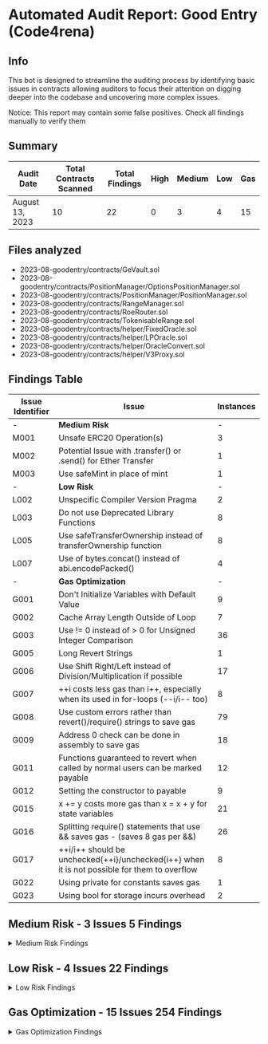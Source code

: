 #  Automated Audit Report: Good Entry (Code4rena)
## Info  
This bot is designed to streamline the auditing process by identifying basic issues in contracts allowing auditors to focus their attention on digging deeper into the codebase and uncovering more complex issues. 
  
Notice: This report may contain some false positives. Check all findings manually to verify them

## **Summary**
| Audit Date | Total Contracts Scanned | Total Findings | High | Medium | Low | Gas |
|------------|-------------------------|--------------|------------------|--------------------|-----------------|-------------------------|
| August 13, 2023 | 10 | 22 | 0 | 3 | 4 | 15 |
## Files analyzed
- 2023-08-goodentry/contracts/GeVault.sol
- 2023-08-goodentry/contracts/PositionManager/OptionsPositionManager.sol
- 2023-08-goodentry/contracts/PositionManager/PositionManager.sol
- 2023-08-goodentry/contracts/RangeManager.sol
- 2023-08-goodentry/contracts/RoeRouter.sol
- 2023-08-goodentry/contracts/TokenisableRange.sol
- 2023-08-goodentry/contracts/helper/FixedOracle.sol
- 2023-08-goodentry/contracts/helper/LPOracle.sol
- 2023-08-goodentry/contracts/helper/OracleConvert.sol
- 2023-08-goodentry/contracts/helper/V3Proxy.sol

## **Findings Table**
| Issue Identifier | Issue | Instances |
| ---------------- | ----- | ----- |
| - | **Medium Risk** | - |
| M001 | Unsafe ERC20 Operation(s) | 3 |
| M002 | Potential Issue with .transfer() or .send() for Ether Transfer | 1 |
| M003 | Use safeMint in place of mint | 1 |
| - | **Low Risk** | - |
| L002 | Unspecific Compiler Version Pragma | 2 |
| L003 | Do not use Deprecated Library Functions | 8 |
| L005 | Use safeTransferOwnership instead of transferOwnership function | 8 |
| L007 | Use of bytes.concat() instead of abi.encodePacked() | 4 |
| - | **Gas Optimization** | - |
| G001 | Don't Initialize Variables with Default Value | 9 |
| G002 | Cache Array Length Outside of Loop | 7 |
| G003 | Use != 0 instead of > 0 for Unsigned Integer Comparison | 36 |
| G005 | Long Revert Strings | 1 |
| G006 | Use Shift Right/Left instead of Division/Multiplication if possible | 17 |
| G007 | ++i costs less gas than i++, especially when its used in for-loops (--i/i-- too) | 8 |
| G008 | Use custom errors rather than revert()/require() strings to save gas | 79 |
| G009 | Address 0 check can be done in assembly to save gas | 18 |
| G011 | Functions guaranteed to revert when called by normal users can be marked payable | 12 |
| G012 | Setting the constructor to payable | 9 |
| G015 | x += y costs more gas than x = x + y for state variables | 21 |
| G016 | Splitting require() statements that use && saves gas - (saves 8 gas per &&) | 26 |
| G017 | ++i/i++ should be unchecked{++i}/unchecked{i++} when it is not possible for them to overflow | 8 |
| G022 | Using private for constants saves gas | 1 |
| G023 | Using bool for storage incurs overhead | 2 |

## Medium Risk - 3 Issues 5 Findings

<details><summary>Medium Risk Findings</summary>

______
 [**M001] Unsafe ERC20 Operation(s)**

**Impact**  
Unsafe ERC20 operations, such as transfer(), transferFrom(), and approve(), may return false on failure, which could lead to unexpected behavior if not handled correctly.  
**Recommendation**  
Use safer alternatives such as OpenZeppelin's SafeERC20 library to mitigate this risk.
<details><summary>View Findings (3)</summary>

**File:** 2023-08-goodentry/contracts/RangeManager.sol  
**Line Number:** 165  
```sol
tr.approve(address(LENDING_POOL), lpAmt);  
```
**[Link to Code](https://github.com/code-423n4/2023-08-goodentry/blob/main/contracts/RangeManager.sol#L165)**  

**File:** 2023-08-goodentry/contracts/TokenisableRange.sol  
**Line Number:** 228  
```sol
TOKEN0.token.transferFrom(msg.sender, address(this), n0);  
```
**[Link to Code](https://github.com/code-423n4/2023-08-goodentry/blob/main/contracts/TokenisableRange.sol#L228)**  

**File:** 2023-08-goodentry/contracts/TokenisableRange.sol  
**Line Number:** 229  
```sol
TOKEN1.token.transferFrom(msg.sender, address(this), n1);  
```
**[Link to Code](https://github.com/code-423n4/2023-08-goodentry/blob/main/contracts/TokenisableRange.sol#L229)**  

</details>

______
 [**M002] Potential Issue with .transfer() or .send() for Ether Transfer**

**Impact**  
Using .transfer() or .send() has a gas stipend limitation of 2300, which might not be sufficient for the recipient contract, potentially causing unexpected failures. 
**Recommendation**  
Consider using .call{value: _amount}("") for Ether transfers, ensuring to implement necessary safety checks to handle potential errors.
<details><summary>View Findings (1)</summary>

**File:** 2023-08-goodentry/contracts/GeVault.sol  
**Line Number:** 232  
```sol
payable(msg.sender).transfer(bal);  
```
**[Link to Code](https://github.com/code-423n4/2023-08-goodentry/blob/main/contracts/GeVault.sol#L232)**  

</details>

______
 [**M003] Use safeMint in place of mint**

**Impact**  
The safeMint function includes additional checks and validations compared to the basic mint function, ensuring that tokens are minted only to valid, non-zero addresses.  
**Recommendation**  
SafeMint should be used in place of mint.
<details><summary>View Findings (1)</summary>

**File:** 2023-08-goodentry/contracts/TokenisableRange.sol  
**Line Number:** 142  
```sol
(tokenId, liquidity, , ) = POS_MGR.mint(  
```
**[Link to Code](https://github.com/code-423n4/2023-08-goodentry/blob/main/contracts/TokenisableRange.sol#L142)**  

</details>

</details>

## Low Risk - 4 Issues 22 Findings

<details><summary>Low Risk Findings</summary>

______
 [**L002] Unspecific Compiler Version Pragma**

**Impact**  
Unspecific compiler version pragma can lead to potential security risks and unexpected behavior when new compiler versions are released.  
**Recommendation**  
It is recommended to use a fixed version pragma for non-library contracts to ensure consistency and maintainability.
<details><summary>View Findings (2)</summary>

**File:** 2023-08-goodentry/contracts/RangeManager.sol  
**Line Number:** 2  
```sol
pragma solidity ^0.8.0;  
```
**[Link to Code](https://github.com/code-423n4/2023-08-goodentry/blob/main/contracts/RangeManager.sol#L2)**  

**File:** 2023-08-goodentry/contracts/helper/FixedOracle.sol  
**Line Number:** 1  
```sol
pragma solidity ^0.8.0;  
```
**[Link to Code](https://github.com/code-423n4/2023-08-goodentry/blob/main/contracts/helper/FixedOracle.sol#L1)**  

</details>

______
 [**L003] Do not use Deprecated Library Functions**

**Impact**  
The use of safeApprove has been deprecated in favour of safeIncreaseAllowance and safeDecreaseAllowance.  
**Recommendation**  
It is recommended to replace deprecated functions with their updated counterparts to ensure the contract remains secure and up-to-date.
<details><summary>View Findings (8)</summary>

**File:** 2023-08-goodentry/contracts/helper/V3Proxy.sol  
**Line Number:** 116  
```sol
ogInAsset.safeApprove(address(ROUTER), amountIn);  
```
**[Link to Code](https://github.com/code-423n4/2023-08-goodentry/blob/main/contracts/helper/V3Proxy.sol#L116)**  

**File:** 2023-08-goodentry/contracts/helper/V3Proxy.sol  
**Line Number:** 120  
```sol
ogInAsset.safeApprove(address(ROUTER), 0);  
```
**[Link to Code](https://github.com/code-423n4/2023-08-goodentry/blob/main/contracts/helper/V3Proxy.sol#L120)**  

**File:** 2023-08-goodentry/contracts/helper/V3Proxy.sol  
**Line Number:** 128  
```sol
ogInAsset.safeApprove(address(ROUTER), amountInMax);  
```
**[Link to Code](https://github.com/code-423n4/2023-08-goodentry/blob/main/contracts/helper/V3Proxy.sol#L128)**  

**File:** 2023-08-goodentry/contracts/helper/V3Proxy.sol  
**Line Number:** 133  
```sol
ogInAsset.safeApprove(address(ROUTER), 0);  
```
**[Link to Code](https://github.com/code-423n4/2023-08-goodentry/blob/main/contracts/helper/V3Proxy.sol#L133)**  

**File:** 2023-08-goodentry/contracts/helper/V3Proxy.sol  
**Line Number:** 165  
```sol
ogInAsset.safeApprove(address(ROUTER), amountInMax);  
```
**[Link to Code](https://github.com/code-423n4/2023-08-goodentry/blob/main/contracts/helper/V3Proxy.sol#L165)**  

**File:** 2023-08-goodentry/contracts/helper/V3Proxy.sol  
**Line Number:** 169  
```sol
ogInAsset.safeApprove(address(ROUTER), 0);  
```
**[Link to Code](https://github.com/code-423n4/2023-08-goodentry/blob/main/contracts/helper/V3Proxy.sol#L169)**  

**File:** 2023-08-goodentry/contracts/helper/V3Proxy.sol  
**Line Number:** 183  
```sol
ogInAsset.safeApprove(address(ROUTER), amountIn);  
```
**[Link to Code](https://github.com/code-423n4/2023-08-goodentry/blob/main/contracts/helper/V3Proxy.sol#L183)**  

**File:** 2023-08-goodentry/contracts/helper/V3Proxy.sol  
**Line Number:** 187  
```sol
ogInAsset.safeApprove(address(ROUTER), 0);  
```
**[Link to Code](https://github.com/code-423n4/2023-08-goodentry/blob/main/contracts/helper/V3Proxy.sol#L187)**  

</details>

______
 [**L005] Use safeTransferOwnership instead of transferOwnership function**

**Impact**  
**Recommendation**
<details><summary>View Findings (8)</summary>

**File:** 2023-08-goodentry/contracts/GeVault.sol  
**Line Number:** 4  
```sol
import "./openzeppelin-solidity/contracts/access/Ownable.sol";  
```
**[Link to Code](https://github.com/code-423n4/2023-08-goodentry/blob/main/contracts/GeVault.sol#L4)**  

**File:** 2023-08-goodentry/contracts/GeVault.sol  
**Line Number:** 27  
```sol
contract GeVault is ERC20, Ownable, ReentrancyGuard {  
```
**[Link to Code](https://github.com/code-423n4/2023-08-goodentry/blob/main/contracts/GeVault.sol#L27)**  

**File:** 2023-08-goodentry/contracts/RangeManager.sol  
**Line Number:** 20  
```sol
import "./openzeppelin-solidity/contracts/access/Ownable.sol";  
```
**[Link to Code](https://github.com/code-423n4/2023-08-goodentry/blob/main/contracts/RangeManager.sol#L20)**  

**File:** 2023-08-goodentry/contracts/RangeManager.sol  
**Line Number:** 25  
```sol
contract RangeManager is ReentrancyGuard, Ownable {  
```
**[Link to Code](https://github.com/code-423n4/2023-08-goodentry/blob/main/contracts/RangeManager.sol#L25)**  

**File:** 2023-08-goodentry/contracts/RoeRouter.sol  
**Line Number:** 4  
```sol
import "./openzeppelin-solidity/contracts/access/Ownable.sol";  
```
**[Link to Code](https://github.com/code-423n4/2023-08-goodentry/blob/main/contracts/RoeRouter.sol#L4)**  

**File:** 2023-08-goodentry/contracts/RoeRouter.sol  
**Line Number:** 10  
```sol
contract RoeRouter is Ownable {  
```
**[Link to Code](https://github.com/code-423n4/2023-08-goodentry/blob/main/contracts/RoeRouter.sol#L10)**  

**File:** 2023-08-goodentry/contracts/helper/V3Proxy.sol  
**Line Number:** 4  
```sol
import "../openzeppelin-solidity/contracts/access/Ownable.sol";  
```
**[Link to Code](https://github.com/code-423n4/2023-08-goodentry/blob/main/contracts/helper/V3Proxy.sol#L4)**  

**File:** 2023-08-goodentry/contracts/helper/V3Proxy.sol  
**Line Number:** 60  
```sol
contract V3Proxy is ReentrancyGuard, Ownable {  
```
**[Link to Code](https://github.com/code-423n4/2023-08-goodentry/blob/main/contracts/helper/V3Proxy.sol#L60)**  

</details>

______
 [**L007] Use of bytes.concat() instead of abi.encodePacked()**

**Impact**  
Starting from Solidity version 0.8.4, it is recommended to use bytes.concat() for appending bytes instead of abi.encodePacked() for better readability and simplicity.  
**Recommendation** 
Replace abi.encodePacked() with bytes.concat()
<details><summary>View Findings (4)</summary>

**File:** 2023-08-goodentry/contracts/TokenisableRange.sol  
**Line Number:** 108  
```sol
_name     = string(abi.encodePacked("Ticker ", baseSymbol, " ", quoteSymbol, " ", startName, "-", endName));  
```
**[Link to Code](https://github.com/code-423n4/2023-08-goodentry/blob/main/contracts/TokenisableRange.sol#L108)**  

**File:** 2023-08-goodentry/contracts/TokenisableRange.sol  
**Line Number:** 109  
```sol
_symbol    = string(abi.encodePacked("T-",startName,"_",endName,"-",baseSymbol,"-",quoteSymbol));  
```
**[Link to Code](https://github.com/code-423n4/2023-08-goodentry/blob/main/contracts/TokenisableRange.sol#L109)**  

**File:** 2023-08-goodentry/contracts/TokenisableRange.sol  
**Line Number:** 114  
```sol
_name     = string(abi.encodePacked("Ranger ", baseSymbol, " ", quoteSymbol, " ", startName, "-", endName));  
```
**[Link to Code](https://github.com/code-423n4/2023-08-goodentry/blob/main/contracts/TokenisableRange.sol#L114)**  

**File:** 2023-08-goodentry/contracts/TokenisableRange.sol  
**Line Number:** 115  
```sol
_symbol   = string(abi.encodePacked("R-",startName,"_",endName,"-",baseSymbol,"-",quoteSymbol));  
```
**[Link to Code](https://github.com/code-423n4/2023-08-goodentry/blob/main/contracts/TokenisableRange.sol#L115)**  

</details>

</details>

## Gas Optimization - 15 Issues 254 Findings

<details><summary>Gas Optimization Findings</summary>

______
 [**G001] Don't Initialize Variables with Default Value**

**Impact**  
Initializing variables with their default values is redundant and can lead to unnecessary gas consumption.  
  
**Recommendation**  
Avoid initializing state variables with default values.
<details><summary>View Findings (9)</summary>

**File:** 2023-08-goodentry/contracts/GeVault.sol  
**Line Number:** 154  
```sol
for (uint k = 0; k < ticks.length - 2; k++)  
```
**[Link to Code](https://github.com/code-423n4/2023-08-goodentry/blob/main/contracts/GeVault.sol#L154)**  

**File:** 2023-08-goodentry/contracts/GeVault.sol  
**Line Number:** 299  
```sol
for (uint k = 0; k < ticks.length; k++){  
```
**[Link to Code](https://github.com/code-423n4/2023-08-goodentry/blob/main/contracts/GeVault.sol#L299)**  

**File:** 2023-08-goodentry/contracts/GeVault.sol  
**Line Number:** 314  
```sol
for (uint k = 0; k < ticks.length; k++){  
```
**[Link to Code](https://github.com/code-423n4/2023-08-goodentry/blob/main/contracts/GeVault.sol#L314)**  

**File:** 2023-08-goodentry/contracts/GeVault.sol  
**Line Number:** 393  
```sol
for(uint k=0; k<ticks.length; k++){  
```
**[Link to Code](https://github.com/code-423n4/2023-08-goodentry/blob/main/contracts/GeVault.sol#L393)**  

**File:** 2023-08-goodentry/contracts/PositionManager/OptionsPositionManager.sol  
**Line Number:** 71  
```sol
for ( uint8 k = 0; k<assets.length; k++){  
```
**[Link to Code](https://github.com/code-423n4/2023-08-goodentry/blob/main/contracts/PositionManager/OptionsPositionManager.sol#L71)**  

**File:** 2023-08-goodentry/contracts/PositionManager/OptionsPositionManager.sol  
**Line Number:** 93  
```sol
for ( uint8 k =0; k<assets.length; k++){  
```
**[Link to Code](https://github.com/code-423n4/2023-08-goodentry/blob/main/contracts/PositionManager/OptionsPositionManager.sol#L93)**  

**File:** 2023-08-goodentry/contracts/PositionManager/OptionsPositionManager.sol  
**Line Number:** 172  
```sol
for (uint8 i = 0; i< options.length; ){  
```
**[Link to Code](https://github.com/code-423n4/2023-08-goodentry/blob/main/contracts/PositionManager/OptionsPositionManager.sol#L172)**  

**File:** 2023-08-goodentry/contracts/PositionManager/OptionsPositionManager.sol  
**Line Number:** 203  
```sol
for (uint8 i = 0; i< options.length; ){  
```
**[Link to Code](https://github.com/code-423n4/2023-08-goodentry/blob/main/contracts/PositionManager/OptionsPositionManager.sol#L203)**  

**File:** 2023-08-goodentry/contracts/RangeManager.sol  
**Line Number:** 62  
```sol
for (uint i = 0; i < len; i++) {  
```
**[Link to Code](https://github.com/code-423n4/2023-08-goodentry/blob/main/contracts/RangeManager.sol#L62)**  

</details>

______
 [**G002] Cache Array Length Outside of Loop**

**Impact**  
Caching the length of an array outside the loop can optimize gas usage, as the function only needs to retrieve the value once.  
  
**Recommendation**  
Cache the length of the array outside the loop to optimize gas usage.
<details><summary>View Findings (7)</summary>

**File:** 2023-08-goodentry/contracts/GeVault.sol  
**Line Number:** 299  
```sol
for (uint k = 0; k < ticks.length; k++){  
```
**[Link to Code](https://github.com/code-423n4/2023-08-goodentry/blob/main/contracts/GeVault.sol#L299)**  

**File:** 2023-08-goodentry/contracts/GeVault.sol  
**Line Number:** 314  
```sol
for (uint k = 0; k < ticks.length; k++){  
```
**[Link to Code](https://github.com/code-423n4/2023-08-goodentry/blob/main/contracts/GeVault.sol#L314)**  

**File:** 2023-08-goodentry/contracts/GeVault.sol  
**Line Number:** 393  
```sol
for(uint k=0; k<ticks.length; k++){  
```
**[Link to Code](https://github.com/code-423n4/2023-08-goodentry/blob/main/contracts/GeVault.sol#L393)**  

**File:** 2023-08-goodentry/contracts/PositionManager/OptionsPositionManager.sol  
**Line Number:** 71  
```sol
for ( uint8 k = 0; k<assets.length; k++){  
```
**[Link to Code](https://github.com/code-423n4/2023-08-goodentry/blob/main/contracts/PositionManager/OptionsPositionManager.sol#L71)**  

**File:** 2023-08-goodentry/contracts/PositionManager/OptionsPositionManager.sol  
**Line Number:** 93  
```sol
for ( uint8 k =0; k<assets.length; k++){  
```
**[Link to Code](https://github.com/code-423n4/2023-08-goodentry/blob/main/contracts/PositionManager/OptionsPositionManager.sol#L93)**  

**File:** 2023-08-goodentry/contracts/PositionManager/OptionsPositionManager.sol  
**Line Number:** 172  
```sol
for (uint8 i = 0; i< options.length; ){  
```
**[Link to Code](https://github.com/code-423n4/2023-08-goodentry/blob/main/contracts/PositionManager/OptionsPositionManager.sol#L172)**  

**File:** 2023-08-goodentry/contracts/PositionManager/OptionsPositionManager.sol  
**Line Number:** 203  
```sol
for (uint8 i = 0; i< options.length; ){  
```
**[Link to Code](https://github.com/code-423n4/2023-08-goodentry/blob/main/contracts/PositionManager/OptionsPositionManager.sol#L203)**  

</details>

______
 [**G003] Use != 0 instead of > 0 for Unsigned Integer Comparison**

**Impact**  
When dealing with unsigned integer types, comparisons using != 0 are cheaper in terms of gas than using > 0.  
  
**Recommendation**  
For unsigned integer comparisons, consider using != 0 instead of > 0.
<details><summary>View Findings (36)</summary>

**File:** 2023-08-goodentry/contracts/GeVault.sol  
**Line Number:** 218  
```sol
require(liquidity > 0, "GEV: Withdraw Zero");  
```
**[Link to Code](https://github.com/code-423n4/2023-08-goodentry/blob/main/contracts/GeVault.sol#L218)**  

**File:** 2023-08-goodentry/contracts/GeVault.sol  
**Line Number:** 252  
```sol
require(amount > 0 || msg.value > 0, "GEV: Deposit Zero");  
```
**[Link to Code](https://github.com/code-423n4/2023-08-goodentry/blob/main/contracts/GeVault.sol#L252)**  

**File:** 2023-08-goodentry/contracts/GeVault.sol  
**Line Number:** 255  
```sol
if (msg.value > 0){  
```
**[Link to Code](https://github.com/code-423n4/2023-08-goodentry/blob/main/contracts/GeVault.sol#L255)**  

**File:** 2023-08-goodentry/contracts/GeVault.sol  
**Line Number:** 281  
```sol
require(liquidity > 0, "GEV: No Liquidity Added");  
```
**[Link to Code](https://github.com/code-423n4/2023-08-goodentry/blob/main/contracts/GeVault.sol#L281)**  

**File:** 2023-08-goodentry/contracts/GeVault.sol  
**Line Number:** 329  
```sol
if (aBal > 0){  
```
**[Link to Code](https://github.com/code-423n4/2023-08-goodentry/blob/main/contracts/GeVault.sol#L329)**  

**File:** 2023-08-goodentry/contracts/GeVault.sol  
**Line Number:** 346  
```sol
if (amount1ft > 0){  
```
**[Link to Code](https://github.com/code-423n4/2023-08-goodentry/blob/main/contracts/GeVault.sol#L346)**  

**File:** 2023-08-goodentry/contracts/GeVault.sol  
**Line Number:** 352  
```sol
if (availToken0 > 0){  
```
**[Link to Code](https://github.com/code-423n4/2023-08-goodentry/blob/main/contracts/GeVault.sol#L352)**  

**File:** 2023-08-goodentry/contracts/GeVault.sol  
**Line Number:** 356  
```sol
if (availToken1 > 0){  
```
**[Link to Code](https://github.com/code-423n4/2023-08-goodentry/blob/main/contracts/GeVault.sol#L356)**  

**File:** 2023-08-goodentry/contracts/GeVault.sol  
**Line Number:** 410  
```sol
if (bal > 0){  
```
**[Link to Code](https://github.com/code-423n4/2023-08-goodentry/blob/main/contracts/GeVault.sol#L410)**  

**File:** 2023-08-goodentry/contracts/GeVault.sol  
**Line Number:** 434  
```sol
if ( (amt0 == 0 && amt0n > 0) || (amt1 == 0 && amt1n > 0) )  
```
**[Link to Code](https://github.com/code-423n4/2023-08-goodentry/blob/main/contracts/GeVault.sol#L434)**  

**File:** 2023-08-goodentry/contracts/PositionManager/OptionsPositionManager.sol  
**Line Number:** 234  
```sol
if ( repayAmount > 0 && repayAmount < debt ) debt = repayAmount;  
```
**[Link to Code](https://github.com/code-423n4/2023-08-goodentry/blob/main/contracts/PositionManager/OptionsPositionManager.sol#L234)**  

**File:** 2023-08-goodentry/contracts/PositionManager/OptionsPositionManager.sol  
**Line Number:** 235  
```sol
require(debt > 0, "OPM: No Debt");  
```
**[Link to Code](https://github.com/code-423n4/2023-08-goodentry/blob/main/contracts/PositionManager/OptionsPositionManager.sol#L235)**  

**File:** 2023-08-goodentry/contracts/PositionManager/OptionsPositionManager.sol  
**Line Number:** 473  
```sol
if (amount > 0 && AmountsRouter(address(ammRouter)).getAmountsOut(amount, path)[1] > 0){  
```
**[Link to Code](https://github.com/code-423n4/2023-08-goodentry/blob/main/contracts/PositionManager/OptionsPositionManager.sol#L473)**  

**File:** 2023-08-goodentry/contracts/PositionManager/OptionsPositionManager.sol  
**Line Number:** 495  
```sol
require( amountsIn[0] <= maxAmount && amountsIn[0] > 0, "OPM: Invalid Swap Amounts" );  
```
**[Link to Code](https://github.com/code-423n4/2023-08-goodentry/blob/main/contracts/PositionManager/OptionsPositionManager.sol#L495)**  

**File:** 2023-08-goodentry/contracts/PositionManager/OptionsPositionManager.sol  
**Line Number:** 523  
```sol
require ( priceAssetA > 0 && priceAssetB > 0, "OPM: Invalid Oracle Price");  
```
**[Link to Code](https://github.com/code-423n4/2023-08-goodentry/blob/main/contracts/PositionManager/OptionsPositionManager.sol#L523)**  

**File:** 2023-08-goodentry/contracts/PositionManager/OptionsPositionManager.sol  
**Line Number:** 525  
```sol
require( amountB > 0, "OPM: Target Amount Too Low");  
```
**[Link to Code](https://github.com/code-423n4/2023-08-goodentry/blob/main/contracts/PositionManager/OptionsPositionManager.sol#L525)**  

**File:** 2023-08-goodentry/contracts/PositionManager/PositionManager.sol  
**Line Number:** 91  
```sol
if (amt > 0) {  
```
**[Link to Code](https://github.com/code-423n4/2023-08-goodentry/blob/main/contracts/PositionManager/PositionManager.sol#L91)**  

**File:** 2023-08-goodentry/contracts/PositionManager/PositionManager.sol  
**Line Number:** 96  
```sol
if ( debt > 0 ){  
```
**[Link to Code](https://github.com/code-423n4/2023-08-goodentry/blob/main/contracts/PositionManager/PositionManager.sol#L96)**  

**File:** 2023-08-goodentry/contracts/PositionManager/PositionManager.sol  
**Line Number:** 125  
```sol
if ( amount > 0 ){  
```
**[Link to Code](https://github.com/code-423n4/2023-08-goodentry/blob/main/contracts/PositionManager/PositionManager.sol#L125)**  

**File:** 2023-08-goodentry/contracts/RangeManager.sol  
**Line Number:** 112  
```sol
if (trAmt > 0) {  
```
**[Link to Code](https://github.com/code-423n4/2023-08-goodentry/blob/main/contracts/RangeManager.sol#L112)**  

**File:** 2023-08-goodentry/contracts/RangeManager.sol  
**Line Number:** 124  
```sol
if (trAmt > 0) {  
```
**[Link to Code](https://github.com/code-423n4/2023-08-goodentry/blob/main/contracts/RangeManager.sol#L124)**  

**File:** 2023-08-goodentry/contracts/RangeManager.sol  
**Line Number:** 153  
```sol
if (amount0 > 0) {  
```
**[Link to Code](https://github.com/code-423n4/2023-08-goodentry/blob/main/contracts/RangeManager.sol#L153)**  

**File:** 2023-08-goodentry/contracts/RangeManager.sol  
**Line Number:** 158  
```sol
if (amount1 > 0) {  
```
**[Link to Code](https://github.com/code-423n4/2023-08-goodentry/blob/main/contracts/RangeManager.sol#L158)**  

**File:** 2023-08-goodentry/contracts/RangeManager.sol  
**Line Number:** 194  
```sol
if (asset0_amt > 0) {  
```
**[Link to Code](https://github.com/code-423n4/2023-08-goodentry/blob/main/contracts/RangeManager.sol#L194)**  

**File:** 2023-08-goodentry/contracts/RangeManager.sol  
**Line Number:** 199  
```sol
if (asset1_amt > 0) {  
```
**[Link to Code](https://github.com/code-423n4/2023-08-goodentry/blob/main/contracts/RangeManager.sol#L199)**  

**File:** 2023-08-goodentry/contracts/TokenisableRange.sol  
**Line Number:** 180  
```sol
if (tf0 > 0) TOKEN0.token.safeTransfer(treasury, tf0);  
```
**[Link to Code](https://github.com/code-423n4/2023-08-goodentry/blob/main/contracts/TokenisableRange.sol#L180)**  

**File:** 2023-08-goodentry/contracts/TokenisableRange.sol  
**Line Number:** 181  
```sol
if (tf1 > 0) TOKEN1.token.safeTransfer(treasury, tf1);  
```
**[Link to Code](https://github.com/code-423n4/2023-08-goodentry/blob/main/contracts/TokenisableRange.sol#L181)**  

**File:** 2023-08-goodentry/contracts/TokenisableRange.sol  
**Line Number:** 225  
```sol
require(totalSupply() > 0, "TR Closed");  
```
**[Link to Code](https://github.com/code-423n4/2023-08-goodentry/blob/main/contracts/TokenisableRange.sol#L225)**  

**File:** 2023-08-goodentry/contracts/TokenisableRange.sol  
**Line Number:** 237  
```sol
if ( fee0+fee1 > 0 && ( n0 > 0 || fee0 == 0) && ( n1 > 0 || fee1 == 0 ) ){  
```
**[Link to Code](https://github.com/code-423n4/2023-08-goodentry/blob/main/contracts/TokenisableRange.sol#L237)**  

**File:** 2023-08-goodentry/contracts/TokenisableRange.sol  
**Line Number:** 241  
```sol
if (token0Amount + fee0 > 0) newFee0 = n0 * fee0 / (token0Amount + fee0);  
```
**[Link to Code](https://github.com/code-423n4/2023-08-goodentry/blob/main/contracts/TokenisableRange.sol#L241)**  

**File:** 2023-08-goodentry/contracts/TokenisableRange.sol  
**Line Number:** 242  
```sol
if (token1Amount + fee1 > 0) newFee1 = n1 * fee1 / (token1Amount + fee1);  
```
**[Link to Code](https://github.com/code-423n4/2023-08-goodentry/blob/main/contracts/TokenisableRange.sol#L242)**  

**File:** 2023-08-goodentry/contracts/TokenisableRange.sol  
**Line Number:** 271  
```sol
require (TOKEN0_PRICE > 0 && TOKEN1_PRICE > 0, "Invalid Oracle Price");  
```
**[Link to Code](https://github.com/code-423n4/2023-08-goodentry/blob/main/contracts/TokenisableRange.sol#L271)**  

**File:** 2023-08-goodentry/contracts/TokenisableRange.sol  
**Line Number:** 315  
```sol
if (fee0 > 0) {  
```
**[Link to Code](https://github.com/code-423n4/2023-08-goodentry/blob/main/contracts/TokenisableRange.sol#L315)**  

**File:** 2023-08-goodentry/contracts/TokenisableRange.sol  
**Line Number:** 320  
```sol
if (fee1 > 0) {  
```
**[Link to Code](https://github.com/code-423n4/2023-08-goodentry/blob/main/contracts/TokenisableRange.sol#L320)**  

**File:** 2023-08-goodentry/contracts/helper/LPOracle.sol  
**Line Number:** 63  
```sol
require(timeStamp > 0, "Round not complete");  
```
**[Link to Code](https://github.com/code-423n4/2023-08-goodentry/blob/main/contracts/helper/LPOracle.sol#L63)**  

**File:** 2023-08-goodentry/contracts/helper/OracleConvert.sol  
**Line Number:** 44  
```sol
require(timeStamp > 0, "Round not complete");  
```
**[Link to Code](https://github.com/code-423n4/2023-08-goodentry/blob/main/contracts/helper/OracleConvert.sol#L44)**  

</details>

______
 [**G005] Long Revert Strings**

**Impact**  
For the output on a require, each extra memory word of bytes past the original 32 incurs an MSTORE operation which costs 3 gas.  
  
**Recommendation**  
Use a shorter revert string
<details><summary>View Findings (1)</summary>

**File:** 2023-08-goodentry/contracts/helper/FixedOracle.sol  
**Line Number:** 11  
```sol
require(msg.sender == owner, "Only the owner can call this function.");  
```
**[Link to Code](https://github.com/code-423n4/2023-08-goodentry/blob/main/contracts/helper/FixedOracle.sol#L11)**  

</details>

______
 [**G006] Use Shift Right/Left instead of Division/Multiplication if possible**

**Impact**  
Using shift operations instead of division or multiplication can save gas when dealing with powers of two.  
  
**Recommendation**  
Consider using shift operations for these cases.
<details><summary>View Findings (17)</summary>

**File:** 2023-08-goodentry/contracts/GeVault.sol  
**Line Number:** 353  
```sol
depositAndStash(ticks[tick0Index], availToken0 / 2, 0);  
```
**[Link to Code](https://github.com/code-423n4/2023-08-goodentry/blob/main/contracts/GeVault.sol#L353)**  

**File:** 2023-08-goodentry/contracts/GeVault.sol  
**Line Number:** 354  
```sol
depositAndStash(ticks[tick0Index+1], availToken0 / 2, 0);  
```
**[Link to Code](https://github.com/code-423n4/2023-08-goodentry/blob/main/contracts/GeVault.sol#L354)**  

**File:** 2023-08-goodentry/contracts/GeVault.sol  
**Line Number:** 357  
```sol
depositAndStash(ticks[tick1Index], 0, availToken1 / 2);  
```
**[Link to Code](https://github.com/code-423n4/2023-08-goodentry/blob/main/contracts/GeVault.sol#L357)**  

**File:** 2023-08-goodentry/contracts/GeVault.sol  
**Line Number:** 358  
```sol
depositAndStash(ticks[tick1Index+1], 0, availToken1 / 2);  
```
**[Link to Code](https://github.com/code-423n4/2023-08-goodentry/blob/main/contracts/GeVault.sol#L358)**  

**File:** 2023-08-goodentry/contracts/GeVault.sol  
**Line Number:** 374  
```sol
priceX8 = priceX8 * uint(sqrtPriceX96 / 2 ** 12) ** 2 * 1e8 / 2**168;  
```
**[Link to Code](https://github.com/code-423n4/2023-08-goodentry/blob/main/contracts/GeVault.sol#L374)**  

**File:** 2023-08-goodentry/contracts/GeVault.sol  
**Line Number:** 456  
```sol
if (adjustedBaseFeeX4 < baseFeeX4 / 2) adjustedBaseFeeX4 = baseFeeX4 / 2;  
```
**[Link to Code](https://github.com/code-423n4/2023-08-goodentry/blob/main/contracts/GeVault.sol#L456)**  

**File:** 2023-08-goodentry/contracts/GeVault.sol  
**Line Number:** 457  
```sol
if (adjustedBaseFeeX4 > baseFeeX4 * 3 / 2) adjustedBaseFeeX4 = baseFeeX4 * 3 / 2;  
```
**[Link to Code](https://github.com/code-423n4/2023-08-goodentry/blob/main/contracts/GeVault.sol#L457)**  

**File:** 2023-08-goodentry/contracts/TokenisableRange.sol  
**Line Number:** 67  
```sol
uint z = (x + 1) / 2;  
```
**[Link to Code](https://github.com/code-423n4/2023-08-goodentry/blob/main/contracts/TokenisableRange.sol#L67)**  

**File:** 2023-08-goodentry/contracts/TokenisableRange.sol  
**Line Number:** 71  
```sol
z = (x / z + z) / 2;  
```
**[Link to Code](https://github.com/code-423n4/2023-08-goodentry/blob/main/contracts/TokenisableRange.sol#L71)**  

**File:** 2023-08-goodentry/contracts/TokenisableRange.sol  
**Line Number:** 99  
```sol
int24 _upperTick = TickMath.getTickAtSqrtRatio( uint160( 2**48 * sqrt( (2 ** 96 * (10 ** TOKEN1.decimals)) * 1e10 / (uint256(startX10) * 10 ** TOKEN0.decimals) ) ) );  
```
**[Link to Code](https://github.com/code-423n4/2023-08-goodentry/blob/main/contracts/TokenisableRange.sol#L99)**  

**File:** 2023-08-goodentry/contracts/TokenisableRange.sol  
**Line Number:** 100  
```sol
int24 _lowerTick = TickMath.getTickAtSqrtRatio( uint160( 2**48 * sqrt( (2 ** 96 * (10 ** TOKEN1.decimals)) * 1e10 / (uint256(endX10  ) * 10 ** TOKEN0.decimals) ) ) );  
```
**[Link to Code](https://github.com/code-423n4/2023-08-goodentry/blob/main/contracts/TokenisableRange.sol#L100)**  

**File:** 2023-08-goodentry/contracts/TokenisableRange.sol  
**Line Number:** 105  
```sol
midleTick = (_upperTick + _lowerTick) / 2;  
```
**[Link to Code](https://github.com/code-423n4/2023-08-goodentry/blob/main/contracts/TokenisableRange.sol#L105)**  

**File:** 2023-08-goodentry/contracts/TokenisableRange.sol  
**Line Number:** 106  
```sol
_upperTick = (midleTick + int24(feeTier)) - (midleTick + int24(feeTier)) % int24(feeTier * 2);  
```
**[Link to Code](https://github.com/code-423n4/2023-08-goodentry/blob/main/contracts/TokenisableRange.sol#L106)**  

**File:** 2023-08-goodentry/contracts/TokenisableRange.sol  
**Line Number:** 112  
```sol
_lowerTick = (_lowerTick + int24(feeTier)) - (_lowerTick + int24(feeTier)) % int24(feeTier * 2);  
```
**[Link to Code](https://github.com/code-423n4/2023-08-goodentry/blob/main/contracts/TokenisableRange.sol#L112)**  

**File:** 2023-08-goodentry/contracts/TokenisableRange.sol  
**Line Number:** 113  
```sol
_upperTick = (_upperTick + int24(feeTier)) - (_upperTick + int24(feeTier)) % int24(feeTier * 2);  
```
**[Link to Code](https://github.com/code-423n4/2023-08-goodentry/blob/main/contracts/TokenisableRange.sol#L113)**  

**File:** 2023-08-goodentry/contracts/helper/LPOracle.sol  
**Line Number:** 45  
```sol
uint z = (x + 1) / 2;  
```
**[Link to Code](https://github.com/code-423n4/2023-08-goodentry/blob/main/contracts/helper/LPOracle.sol#L45)**  

**File:** 2023-08-goodentry/contracts/helper/LPOracle.sol  
**Line Number:** 49  
```sol
z = (x / z + z) / 2;  
```
**[Link to Code](https://github.com/code-423n4/2023-08-goodentry/blob/main/contracts/helper/LPOracle.sol#L49)**  

</details>

______
 [**G007] ++i costs less gas than i++, especially when its used in for-loops (--i/i-- too)**

**Impact**  
Using ++i or --i (pre-increment/decrement) is generally more gas-efficient than using i++ or i--.  
  
**Recommendation**  
Use pre-increment/decrement
<details><summary>View Findings (8)</summary>

**File:** 2023-08-goodentry/contracts/GeVault.sol  
**Line Number:** 154  
```sol
for (uint k = 0; k < ticks.length - 2; k++)  
```
**[Link to Code](https://github.com/code-423n4/2023-08-goodentry/blob/main/contracts/GeVault.sol#L154)**  

**File:** 2023-08-goodentry/contracts/GeVault.sol  
**Line Number:** 299  
```sol
for (uint k = 0; k < ticks.length; k++){  
```
**[Link to Code](https://github.com/code-423n4/2023-08-goodentry/blob/main/contracts/GeVault.sol#L299)**  

**File:** 2023-08-goodentry/contracts/GeVault.sol  
**Line Number:** 314  
```sol
for (uint k = 0; k < ticks.length; k++){  
```
**[Link to Code](https://github.com/code-423n4/2023-08-goodentry/blob/main/contracts/GeVault.sol#L314)**  

**File:** 2023-08-goodentry/contracts/GeVault.sol  
**Line Number:** 393  
```sol
for(uint k=0; k<ticks.length; k++){  
```
**[Link to Code](https://github.com/code-423n4/2023-08-goodentry/blob/main/contracts/GeVault.sol#L393)**  

**File:** 2023-08-goodentry/contracts/GeVault.sol  
**Line Number:** 431  
```sol
for (activeTickIndex = 0; activeTickIndex < ticks.length - 3; activeTickIndex++){  
```
**[Link to Code](https://github.com/code-423n4/2023-08-goodentry/blob/main/contracts/GeVault.sol#L431)**  

**File:** 2023-08-goodentry/contracts/PositionManager/OptionsPositionManager.sol  
**Line Number:** 71  
```sol
for ( uint8 k = 0; k<assets.length; k++){  
```
**[Link to Code](https://github.com/code-423n4/2023-08-goodentry/blob/main/contracts/PositionManager/OptionsPositionManager.sol#L71)**  

**File:** 2023-08-goodentry/contracts/PositionManager/OptionsPositionManager.sol  
**Line Number:** 93  
```sol
for ( uint8 k =0; k<assets.length; k++){  
```
**[Link to Code](https://github.com/code-423n4/2023-08-goodentry/blob/main/contracts/PositionManager/OptionsPositionManager.sol#L93)**  

**File:** 2023-08-goodentry/contracts/RangeManager.sol  
**Line Number:** 62  
```sol
for (uint i = 0; i < len; i++) {  
```
**[Link to Code](https://github.com/code-423n4/2023-08-goodentry/blob/main/contracts/RangeManager.sol#L62)**  

</details>

______
 [**G008] Use custom errors rather than revert()/require() strings to save gas**

**Impact**  
From Solidity version 0.8.4 onwards, custom errors can be used instead of revert() and require() strings to save gas. Custom errors save approximately 50 gas each time they are hit, by avoiding the need to allocate and store the revert string.  
  
**Recommendation**  
Use custom errors
<details><summary>View Findings (79)</summary>

**File:** 2023-08-goodentry/contracts/GeVault.sol  
**Line Number:** 79  
```sol
require(_treasury != address(0x0), "GEV: Invalid Treasury");  
```
**[Link to Code](https://github.com/code-423n4/2023-08-goodentry/blob/main/contracts/GeVault.sol#L79)**  

**File:** 2023-08-goodentry/contracts/GeVault.sol  
**Line Number:** 80  
```sol
require(_uniswapPool != address(0x0), "GEV: Invalid Pool");  
```
**[Link to Code](https://github.com/code-423n4/2023-08-goodentry/blob/main/contracts/GeVault.sol#L80)**  

**File:** 2023-08-goodentry/contracts/GeVault.sol  
**Line Number:** 81  
```sol
require(weth != address(0x0), "GEV: Invalid WETH");  
```
**[Link to Code](https://github.com/code-423n4/2023-08-goodentry/blob/main/contracts/GeVault.sol#L81)**  

**File:** 2023-08-goodentry/contracts/GeVault.sol  
**Line Number:** 120  
```sol
require(t0 == token0 && t1 == token1, "GEV: Invalid TR");  
```
**[Link to Code](https://github.com/code-423n4/2023-08-goodentry/blob/main/contracts/GeVault.sol#L120)**  

**File:** 2023-08-goodentry/contracts/GeVault.sol  
**Line Number:** 125  
```sol
require( t.lowerTick() > ticks[ticks.length-1].upperTick(), "GEV: Push Tick Overlap");  
```
**[Link to Code](https://github.com/code-423n4/2023-08-goodentry/blob/main/contracts/GeVault.sol#L125)**  

**File:** 2023-08-goodentry/contracts/GeVault.sol  
**Line Number:** 127  
```sol
require( t.upperTick() < ticks[ticks.length-1].lowerTick(), "GEV: Push Tick Overlap");  
```
**[Link to Code](https://github.com/code-423n4/2023-08-goodentry/blob/main/contracts/GeVault.sol#L127)**  

**File:** 2023-08-goodentry/contracts/GeVault.sol  
**Line Number:** 141  
```sol
require(t0 == token0 && t1 == token1, "GEV: Invalid TR");  
```
**[Link to Code](https://github.com/code-423n4/2023-08-goodentry/blob/main/contracts/GeVault.sol#L141)**  

**File:** 2023-08-goodentry/contracts/GeVault.sol  
**Line Number:** 146  
```sol
require( t.lowerTick() > ticks[0].upperTick(), "GEV: Shift Tick Overlap");  
```
**[Link to Code](https://github.com/code-423n4/2023-08-goodentry/blob/main/contracts/GeVault.sol#L146)**  

**File:** 2023-08-goodentry/contracts/GeVault.sol  
**Line Number:** 148  
```sol
require( t.upperTick() < ticks[0].lowerTick(), "GEV: Shift Tick Overlap");  
```
**[Link to Code](https://github.com/code-423n4/2023-08-goodentry/blob/main/contracts/GeVault.sol#L148)**  

**File:** 2023-08-goodentry/contracts/GeVault.sol  
**Line Number:** 170  
```sol
require(t0 == token0 && t1 == token1, "GEV: Invalid TR");  
```
**[Link to Code](https://github.com/code-423n4/2023-08-goodentry/blob/main/contracts/GeVault.sol#L170)**  

**File:** 2023-08-goodentry/contracts/GeVault.sol  
**Line Number:** 184  
```sol
require(newBaseFeeX4 < 1e4, "GEV: Invalid Base Fee");  
```
**[Link to Code](https://github.com/code-423n4/2023-08-goodentry/blob/main/contracts/GeVault.sol#L184)**  

**File:** 2023-08-goodentry/contracts/GeVault.sol  
**Line Number:** 203  
```sol
require(poolMatchesOracle(), "GEV: Oracle Error");  
```
**[Link to Code](https://github.com/code-423n4/2023-08-goodentry/blob/main/contracts/GeVault.sol#L203)**  

**File:** 2023-08-goodentry/contracts/GeVault.sol  
**Line Number:** 215  
```sol
require(poolMatchesOracle(), "GEV: Oracle Error");  
```
**[Link to Code](https://github.com/code-423n4/2023-08-goodentry/blob/main/contracts/GeVault.sol#L215)**  

**File:** 2023-08-goodentry/contracts/GeVault.sol  
**Line Number:** 217  
```sol
require(liquidity <= balanceOf(msg.sender), "GEV: Insufficient Balance");  
```
**[Link to Code](https://github.com/code-423n4/2023-08-goodentry/blob/main/contracts/GeVault.sol#L217)**  

**File:** 2023-08-goodentry/contracts/GeVault.sol  
**Line Number:** 218  
```sol
require(liquidity > 0, "GEV: Withdraw Zero");  
```
**[Link to Code](https://github.com/code-423n4/2023-08-goodentry/blob/main/contracts/GeVault.sol#L218)**  

**File:** 2023-08-goodentry/contracts/GeVault.sol  
**Line Number:** 249  
```sol
require(isEnabled, "GEV: Pool Disabled");  
```
**[Link to Code](https://github.com/code-423n4/2023-08-goodentry/blob/main/contracts/GeVault.sol#L249)**  

**File:** 2023-08-goodentry/contracts/GeVault.sol  
**Line Number:** 250  
```sol
require(poolMatchesOracle(), "GEV: Oracle Error");  
```
**[Link to Code](https://github.com/code-423n4/2023-08-goodentry/blob/main/contracts/GeVault.sol#L250)**  

**File:** 2023-08-goodentry/contracts/GeVault.sol  
**Line Number:** 251  
```sol
require(token == address(token0) || token == address(token1), "GEV: Invalid Token");  
```
**[Link to Code](https://github.com/code-423n4/2023-08-goodentry/blob/main/contracts/GeVault.sol#L251)**  

**File:** 2023-08-goodentry/contracts/GeVault.sol  
**Line Number:** 252  
```sol
require(amount > 0 || msg.value > 0, "GEV: Deposit Zero");  
```
**[Link to Code](https://github.com/code-423n4/2023-08-goodentry/blob/main/contracts/GeVault.sol#L252)**  

**File:** 2023-08-goodentry/contracts/GeVault.sol  
**Line Number:** 256  
```sol
require(token == address(WETH), "GEV: Invalid Weth");  
```
**[Link to Code](https://github.com/code-423n4/2023-08-goodentry/blob/main/contracts/GeVault.sol#L256)**  

**File:** 2023-08-goodentry/contracts/GeVault.sol  
**Line Number:** 269  
```sol
require(tvlCap > valueX8 + getTVL(), "GEV: Max Cap Reached");  
```
**[Link to Code](https://github.com/code-423n4/2023-08-goodentry/blob/main/contracts/GeVault.sol#L269)**  

**File:** 2023-08-goodentry/contracts/GeVault.sol  
**Line Number:** 281  
```sol
require(liquidity > 0, "GEV: No Liquidity Added");  
```
**[Link to Code](https://github.com/code-423n4/2023-08-goodentry/blob/main/contracts/GeVault.sol#L281)**  

**File:** 2023-08-goodentry/contracts/PositionManager/OptionsPositionManager.sol  
**Line Number:** 69  
```sol
require( address(lendingPool) == msg.sender, "OPM: Call Unallowed");  
```
**[Link to Code](https://github.com/code-423n4/2023-08-goodentry/blob/main/contracts/PositionManager/OptionsPositionManager.sol#L69)**  

**File:** 2023-08-goodentry/contracts/PositionManager/OptionsPositionManager.sol  
**Line Number:** 91  
```sol
require( address(lendingPool) == msg.sender, "OPM: Call Unallowed");  
```
**[Link to Code](https://github.com/code-423n4/2023-08-goodentry/blob/main/contracts/PositionManager/OptionsPositionManager.sol#L91)**  

**File:** 2023-08-goodentry/contracts/PositionManager/OptionsPositionManager.sol  
**Line Number:** 137  
```sol
require(sourceSwap == token0 || sourceSwap == token1, "OPM: Invalid Swap Token");  
```
**[Link to Code](https://github.com/code-423n4/2023-08-goodentry/blob/main/contracts/PositionManager/OptionsPositionManager.sol#L137)**  

**File:** 2023-08-goodentry/contracts/PositionManager/OptionsPositionManager.sol  
**Line Number:** 167  
```sol
require(options.length == amounts.length && sourceSwap.length == options.length, "OPM: Array Length Mismatch");  
```
**[Link to Code](https://github.com/code-423n4/2023-08-goodentry/blob/main/contracts/PositionManager/OptionsPositionManager.sol#L167)**  

**File:** 2023-08-goodentry/contracts/PositionManager/OptionsPositionManager.sol  
**Line Number:** 198  
```sol
require(options.length == amounts.length, "ARRAY_LEN_MISMATCH");  
```
**[Link to Code](https://github.com/code-423n4/2023-08-goodentry/blob/main/contracts/PositionManager/OptionsPositionManager.sol#L198)**  

**File:** 2023-08-goodentry/contracts/PositionManager/OptionsPositionManager.sol  
**Line Number:** 235  
```sol
require(debt > 0, "OPM: No Debt");  
```
**[Link to Code](https://github.com/code-423n4/2023-08-goodentry/blob/main/contracts/PositionManager/OptionsPositionManager.sol#L235)**  

**File:** 2023-08-goodentry/contracts/PositionManager/OptionsPositionManager.sol  
**Line Number:** 261  
```sol
require(collateralAsset == token0 || collateralAsset == token1, "OPM: Invalid Collateral Asset");  
```
**[Link to Code](https://github.com/code-423n4/2023-08-goodentry/blob/main/contracts/PositionManager/OptionsPositionManager.sol#L261)**  

**File:** 2023-08-goodentry/contracts/PositionManager/OptionsPositionManager.sol  
**Line Number:** 344  
```sol
require(  
```
**[Link to Code](https://github.com/code-423n4/2023-08-goodentry/blob/main/contracts/PositionManager/OptionsPositionManager.sol#L344)**  

**File:** 2023-08-goodentry/contracts/PositionManager/OptionsPositionManager.sol  
**Line Number:** 369  
```sol
require(feeAmount <= IERC20(collateralAsset).balanceOf(address(this)), "OPM: Insufficient Collateral");  
```
**[Link to Code](https://github.com/code-423n4/2023-08-goodentry/blob/main/contracts/PositionManager/OptionsPositionManager.sol#L369)**  

**File:** 2023-08-goodentry/contracts/PositionManager/OptionsPositionManager.sol  
**Line Number:** 393  
```sol
require( LP.getReserveData(optionAddress).aTokenAddress != address(0x0), "OPM: Invalid Address" );  
```
**[Link to Code](https://github.com/code-423n4/2023-08-goodentry/blob/main/contracts/PositionManager/OptionsPositionManager.sol#L393)**  

**File:** 2023-08-goodentry/contracts/PositionManager/OptionsPositionManager.sol  
**Line Number:** 420  
```sol
require( LP.getReserveData(optionAddress).aTokenAddress != address(0x0), "OPM: Invalid Address" );  
```
**[Link to Code](https://github.com/code-423n4/2023-08-goodentry/blob/main/contracts/PositionManager/OptionsPositionManager.sol#L420)**  

**File:** 2023-08-goodentry/contracts/PositionManager/OptionsPositionManager.sol  
**Line Number:** 441  
```sol
require(sourceAsset == token0 || sourceAsset == token1, "OPM: Invalid Swap Asset");  
```
**[Link to Code](https://github.com/code-423n4/2023-08-goodentry/blob/main/contracts/PositionManager/OptionsPositionManager.sol#L441)**  

**File:** 2023-08-goodentry/contracts/PositionManager/OptionsPositionManager.sol  
**Line Number:** 495  
```sol
require( amountsIn[0] <= maxAmount && amountsIn[0] > 0, "OPM: Invalid Swap Amounts" );  
```
**[Link to Code](https://github.com/code-423n4/2023-08-goodentry/blob/main/contracts/PositionManager/OptionsPositionManager.sol#L495)**  

**File:** 2023-08-goodentry/contracts/PositionManager/OptionsPositionManager.sol  
**Line Number:** 496  
```sol
require( amountsIn[0] <= ERC20(path[0]).balanceOf(address(this)), "OPM: Insufficient Token Amount" );  
```
**[Link to Code](https://github.com/code-423n4/2023-08-goodentry/blob/main/contracts/PositionManager/OptionsPositionManager.sol#L496)**  

**File:** 2023-08-goodentry/contracts/PositionManager/OptionsPositionManager.sol  
**Line Number:** 523  
```sol
require ( priceAssetA > 0 && priceAssetB > 0, "OPM: Invalid Oracle Price");  
```
**[Link to Code](https://github.com/code-423n4/2023-08-goodentry/blob/main/contracts/PositionManager/OptionsPositionManager.sol#L523)**  

**File:** 2023-08-goodentry/contracts/PositionManager/OptionsPositionManager.sol  
**Line Number:** 525  
```sol
require( amountB > 0, "OPM: Target Amount Too Low");  
```
**[Link to Code](https://github.com/code-423n4/2023-08-goodentry/blob/main/contracts/PositionManager/OptionsPositionManager.sol#L525)**  

**File:** 2023-08-goodentry/contracts/PositionManager/OptionsPositionManager.sol  
**Line Number:** 536  
```sol
require(token0 == address(t0) && token1 == address(t1), "OPM: Invalid Debt Asset");  
```
**[Link to Code](https://github.com/code-423n4/2023-08-goodentry/blob/main/contracts/PositionManager/OptionsPositionManager.sol#L536)**  

**File:** 2023-08-goodentry/contracts/PositionManager/PositionManager.sol  
**Line Number:** 30  
```sol
require(roerouter != address(0x0), "Invalid address");  
```
**[Link to Code](https://github.com/code-423n4/2023-08-goodentry/blob/main/contracts/PositionManager/PositionManager.sol#L30)**  

**File:** 2023-08-goodentry/contracts/PositionManager/PositionManager.sol  
**Line Number:** 145  
```sol
require( valueA <= valueB * 101 / 100, "PM: LP Oracle Error");  
```
**[Link to Code](https://github.com/code-423n4/2023-08-goodentry/blob/main/contracts/PositionManager/PositionManager.sol#L145)**  

**File:** 2023-08-goodentry/contracts/PositionManager/PositionManager.sol  
**Line Number:** 146  
```sol
require( valueB <= valueA * 101 / 100, "PM: LP Oracle Error");  
```
**[Link to Code](https://github.com/code-423n4/2023-08-goodentry/blob/main/contracts/PositionManager/PositionManager.sol#L146)**  

**File:** 2023-08-goodentry/contracts/RangeManager.sol  
**Line Number:** 49  
```sol
require( address(lendingPool) != address(0x0), "Invalid address" );  
```
**[Link to Code](https://github.com/code-423n4/2023-08-goodentry/blob/main/contracts/RangeManager.sol#L49)**  

**File:** 2023-08-goodentry/contracts/RangeManager.sol  
**Line Number:** 60  
```sol
require(start < end, "Range invalid");  
```
**[Link to Code](https://github.com/code-423n4/2023-08-goodentry/blob/main/contracts/RangeManager.sol#L60)**  

**File:** 2023-08-goodentry/contracts/RangeManager.sol  
**Line Number:** 76  
```sol
require(beacon != address(0x0), "Invalid beacon");  
```
**[Link to Code](https://github.com/code-423n4/2023-08-goodentry/blob/main/contracts/RangeManager.sol#L76)**  

**File:** 2023-08-goodentry/contracts/RangeManager.sol  
**Line Number:** 108  
```sol
require(step < tokenisedRanges.length && step < tokenisedTicker.length, "Invalid step");  
```
**[Link to Code](https://github.com/code-423n4/2023-08-goodentry/blob/main/contracts/RangeManager.sol#L108)**  

**File:** 2023-08-goodentry/contracts/RangeManager.sol  
**Line Number:** 206  
```sol
require(hf > 1.01e18, "Health factor is too low");  
```
**[Link to Code](https://github.com/code-423n4/2023-08-goodentry/blob/main/contracts/RangeManager.sol#L206)**  

**File:** 2023-08-goodentry/contracts/RoeRouter.sol  
**Line Number:** 34  
```sol
require(treasury_ != address(0x0), "Invalid address");  
```
**[Link to Code](https://github.com/code-423n4/2023-08-goodentry/blob/main/contracts/RoeRouter.sol#L34)**  

**File:** 2023-08-goodentry/contracts/RoeRouter.sol  
**Line Number:** 68  
```sol
require (  
```
**[Link to Code](https://github.com/code-423n4/2023-08-goodentry/blob/main/contracts/RoeRouter.sol#L68)**  

**File:** 2023-08-goodentry/contracts/RoeRouter.sol  
**Line Number:** 75  
```sol
require(token0 < token1, "Invalid Order");  
```
**[Link to Code](https://github.com/code-423n4/2023-08-goodentry/blob/main/contracts/RoeRouter.sol#L75)**  

**File:** 2023-08-goodentry/contracts/RoeRouter.sol  
**Line Number:** 84  
```sol
require(newTreasury != address(0x0), "Invalid address");  
```
**[Link to Code](https://github.com/code-423n4/2023-08-goodentry/blob/main/contracts/RoeRouter.sol#L84)**  

**File:** 2023-08-goodentry/contracts/TokenisableRange.sol  
**Line Number:** 86  
```sol
require(address(_oracle) != address(0x0), "Invalid oracle");  
```
**[Link to Code](https://github.com/code-423n4/2023-08-goodentry/blob/main/contracts/TokenisableRange.sol#L86)**  

**File:** 2023-08-goodentry/contracts/TokenisableRange.sol  
**Line Number:** 87  
```sol
require(status == ProxyState.INIT_PROXY, "!InitProxy");  
```
**[Link to Code](https://github.com/code-423n4/2023-08-goodentry/blob/main/contracts/TokenisableRange.sol#L87)**  

**File:** 2023-08-goodentry/contracts/TokenisableRange.sol  
**Line Number:** 135  
```sol
require(status == ProxyState.INIT_LP, "!InitLP");  
```
**[Link to Code](https://github.com/code-423n4/2023-08-goodentry/blob/main/contracts/TokenisableRange.sol#L135)**  

**File:** 2023-08-goodentry/contracts/TokenisableRange.sol  
**Line Number:** 136  
```sol
require(msg.sender == creator, "Unallowed call");  
```
**[Link to Code](https://github.com/code-423n4/2023-08-goodentry/blob/main/contracts/TokenisableRange.sol#L136)**  

**File:** 2023-08-goodentry/contracts/TokenisableRange.sol  
**Line Number:** 209  
```sol
require(addedValue > liquidityValue * 95 / 100 && liquidityValue > addedValue * 95 / 100, "TR: Claim Fee Slippage");  
```
**[Link to Code](https://github.com/code-423n4/2023-08-goodentry/blob/main/contracts/TokenisableRange.sol#L209)**  

**File:** 2023-08-goodentry/contracts/TokenisableRange.sol  
**Line Number:** 225  
```sol
require(totalSupply() > 0, "TR Closed");  
```
**[Link to Code](https://github.com/code-423n4/2023-08-goodentry/blob/main/contracts/TokenisableRange.sol#L225)**  

**File:** 2023-08-goodentry/contracts/TokenisableRange.sol  
**Line Number:** 271  
```sol
require (TOKEN0_PRICE > 0 && TOKEN1_PRICE > 0, "Invalid Oracle Price");  
```
**[Link to Code](https://github.com/code-423n4/2023-08-goodentry/blob/main/contracts/TokenisableRange.sol#L271)**  

**File:** 2023-08-goodentry/contracts/helper/FixedOracle.sol  
**Line Number:** 11  
```sol
require(msg.sender == owner, "Only the owner can call this function.");  
```
**[Link to Code](https://github.com/code-423n4/2023-08-goodentry/blob/main/contracts/helper/FixedOracle.sol#L11)**  

**File:** 2023-08-goodentry/contracts/helper/LPOracle.sol  
**Line Number:** 29  
```sol
require(lpToken != address(0x0) && clToken0 != address(0x0) && clToken1 != address(0x0), "Invalid address");  
```
**[Link to Code](https://github.com/code-423n4/2023-08-goodentry/blob/main/contracts/helper/LPOracle.sol#L29)**  

**File:** 2023-08-goodentry/contracts/helper/LPOracle.sol  
**Line Number:** 63  
```sol
require(timeStamp > 0, "Round not complete");  
```
**[Link to Code](https://github.com/code-423n4/2023-08-goodentry/blob/main/contracts/helper/LPOracle.sol#L63)**  

**File:** 2023-08-goodentry/contracts/helper/LPOracle.sol  
**Line Number:** 101  
```sol
require(decimalsA <= 18 && decimalsB <= 18, "Incorrect tokens");  
```
**[Link to Code](https://github.com/code-423n4/2023-08-goodentry/blob/main/contracts/helper/LPOracle.sol#L101)**  

**File:** 2023-08-goodentry/contracts/helper/OracleConvert.sol  
**Line Number:** 23  
```sol
require(clToken0 != address(0x0) && clToken1 != address(0x0), "Invalid address");  
```
**[Link to Code](https://github.com/code-423n4/2023-08-goodentry/blob/main/contracts/helper/OracleConvert.sol#L23)**  

**File:** 2023-08-goodentry/contracts/helper/OracleConvert.sol  
**Line Number:** 26  
```sol
require(CL_TOKENA.decimals() + CL_TOKENB.decimals() >= 16, "Decimals error");  
```
**[Link to Code](https://github.com/code-423n4/2023-08-goodentry/blob/main/contracts/helper/OracleConvert.sol#L26)**  

**File:** 2023-08-goodentry/contracts/helper/OracleConvert.sol  
**Line Number:** 44  
```sol
require(timeStamp > 0, "Round not complete");  
```
**[Link to Code](https://github.com/code-423n4/2023-08-goodentry/blob/main/contracts/helper/OracleConvert.sol#L44)**  

**File:** 2023-08-goodentry/contracts/helper/V3Proxy.sol  
**Line Number:** 87  
```sol
require(acceptPayable, "CannotReceiveETH");  
```
**[Link to Code](https://github.com/code-423n4/2023-08-goodentry/blob/main/contracts/helper/V3Proxy.sol#L87)**  

**File:** 2023-08-goodentry/contracts/helper/V3Proxy.sol  
**Line Number:** 91  
```sol
require(acceptPayable, "CannotReceiveETH");  
```
**[Link to Code](https://github.com/code-423n4/2023-08-goodentry/blob/main/contracts/helper/V3Proxy.sol#L91)**  

**File:** 2023-08-goodentry/contracts/helper/V3Proxy.sol  
**Line Number:** 99  
```sol
require(path.length == 2, "Direct swap only");  
```
**[Link to Code](https://github.com/code-423n4/2023-08-goodentry/blob/main/contracts/helper/V3Proxy.sol#L99)**  

**File:** 2023-08-goodentry/contracts/helper/V3Proxy.sol  
**Line Number:** 106  
```sol
require(path.length == 2, "Direct swap only");  
```
**[Link to Code](https://github.com/code-423n4/2023-08-goodentry/blob/main/contracts/helper/V3Proxy.sol#L106)**  

**File:** 2023-08-goodentry/contracts/helper/V3Proxy.sol  
**Line Number:** 113  
```sol
require(path.length == 2, "Direct swap only");  
```
**[Link to Code](https://github.com/code-423n4/2023-08-goodentry/blob/main/contracts/helper/V3Proxy.sol#L113)**  

**File:** 2023-08-goodentry/contracts/helper/V3Proxy.sol  
**Line Number:** 125  
```sol
require(path.length == 2, "Direct swap only");  
```
**[Link to Code](https://github.com/code-423n4/2023-08-goodentry/blob/main/contracts/helper/V3Proxy.sol#L125)**  

**File:** 2023-08-goodentry/contracts/helper/V3Proxy.sol  
**Line Number:** 138  
```sol
require(path.length == 2, "Direct swap only");  
```
**[Link to Code](https://github.com/code-423n4/2023-08-goodentry/blob/main/contracts/helper/V3Proxy.sol#L138)**  

**File:** 2023-08-goodentry/contracts/helper/V3Proxy.sol  
**Line Number:** 139  
```sol
require(path[0] == ROUTER.WETH9(), "Invalid path");  
```
**[Link to Code](https://github.com/code-423n4/2023-08-goodentry/blob/main/contracts/helper/V3Proxy.sol#L139)**  

**File:** 2023-08-goodentry/contracts/helper/V3Proxy.sol  
**Line Number:** 148  
```sol
require(path.length == 2, "Direct swap only");  
```
**[Link to Code](https://github.com/code-423n4/2023-08-goodentry/blob/main/contracts/helper/V3Proxy.sol#L148)**  

**File:** 2023-08-goodentry/contracts/helper/V3Proxy.sol  
**Line Number:** 149  
```sol
require(path[0] == ROUTER.WETH9(), "Invalid path");  
```
**[Link to Code](https://github.com/code-423n4/2023-08-goodentry/blob/main/contracts/helper/V3Proxy.sol#L149)**  

**File:** 2023-08-goodentry/contracts/helper/V3Proxy.sol  
**Line Number:** 161  
```sol
require(path.length == 2, "Direct swap only");  
```
**[Link to Code](https://github.com/code-423n4/2023-08-goodentry/blob/main/contracts/helper/V3Proxy.sol#L161)**  

**File:** 2023-08-goodentry/contracts/helper/V3Proxy.sol  
**Line Number:** 162  
```sol
require(path[1] == ROUTER.WETH9(), "Invalid path");  
```
**[Link to Code](https://github.com/code-423n4/2023-08-goodentry/blob/main/contracts/helper/V3Proxy.sol#L162)**  

**File:** 2023-08-goodentry/contracts/helper/V3Proxy.sol  
**Line Number:** 179  
```sol
require(path.length == 2, "Direct swap only");  
```
**[Link to Code](https://github.com/code-423n4/2023-08-goodentry/blob/main/contracts/helper/V3Proxy.sol#L179)**  

**File:** 2023-08-goodentry/contracts/helper/V3Proxy.sol  
**Line Number:** 180  
```sol
require(path[1] == ROUTER.WETH9(), "Invalid path");  
```
**[Link to Code](https://github.com/code-423n4/2023-08-goodentry/blob/main/contracts/helper/V3Proxy.sol#L180)**  

</details>

______
 [**G009] Address 0 check can be done in assembly to save gas**

**Impact**  
This check can be done more efficiently using inline assembly.  
  
**Recommendation**  
Use inline assembly
<details><summary>View Findings (18)</summary>

**File:** 2023-08-goodentry/contracts/GeVault.sol  
**Line Number:** 79  
```sol
require(_treasury != address(0x0), "GEV: Invalid Treasury");  
```
**[Link to Code](https://github.com/code-423n4/2023-08-goodentry/blob/main/contracts/GeVault.sol#L79)**  

**File:** 2023-08-goodentry/contracts/GeVault.sol  
**Line Number:** 80  
```sol
require(_uniswapPool != address(0x0), "GEV: Invalid Pool");  
```
**[Link to Code](https://github.com/code-423n4/2023-08-goodentry/blob/main/contracts/GeVault.sol#L80)**  

**File:** 2023-08-goodentry/contracts/GeVault.sol  
**Line Number:** 81  
```sol
require(weth != address(0x0), "GEV: Invalid WETH");  
```
**[Link to Code](https://github.com/code-423n4/2023-08-goodentry/blob/main/contracts/GeVault.sol#L81)**  

**File:** 2023-08-goodentry/contracts/PositionManager/OptionsPositionManager.sol  
**Line Number:** 136  
```sol
if (sourceSwap != address(0) ){  
```
**[Link to Code](https://github.com/code-423n4/2023-08-goodentry/blob/main/contracts/PositionManager/OptionsPositionManager.sol#L136)**  

**File:** 2023-08-goodentry/contracts/PositionManager/OptionsPositionManager.sol  
**Line Number:** 393  
```sol
require( LP.getReserveData(optionAddress).aTokenAddress != address(0x0), "OPM: Invalid Address" );  
```
**[Link to Code](https://github.com/code-423n4/2023-08-goodentry/blob/main/contracts/PositionManager/OptionsPositionManager.sol#L393)**  

**File:** 2023-08-goodentry/contracts/PositionManager/OptionsPositionManager.sol  
**Line Number:** 420  
```sol
require( LP.getReserveData(optionAddress).aTokenAddress != address(0x0), "OPM: Invalid Address" );  
```
**[Link to Code](https://github.com/code-423n4/2023-08-goodentry/blob/main/contracts/PositionManager/OptionsPositionManager.sol#L420)**  

**File:** 2023-08-goodentry/contracts/PositionManager/PositionManager.sol  
**Line Number:** 30  
```sol
require(roerouter != address(0x0), "Invalid address");  
```
**[Link to Code](https://github.com/code-423n4/2023-08-goodentry/blob/main/contracts/PositionManager/PositionManager.sol#L30)**  

**File:** 2023-08-goodentry/contracts/RangeManager.sol  
**Line Number:** 49  
```sol
require( address(lendingPool) != address(0x0), "Invalid address" );  
```
**[Link to Code](https://github.com/code-423n4/2023-08-goodentry/blob/main/contracts/RangeManager.sol#L49)**  

**File:** 2023-08-goodentry/contracts/RangeManager.sol  
**Line Number:** 76  
```sol
require(beacon != address(0x0), "Invalid beacon");  
```
**[Link to Code](https://github.com/code-423n4/2023-08-goodentry/blob/main/contracts/RangeManager.sol#L76)**  

**File:** 2023-08-goodentry/contracts/RoeRouter.sol  
**Line Number:** 34  
```sol
require(treasury_ != address(0x0), "Invalid address");  
```
**[Link to Code](https://github.com/code-423n4/2023-08-goodentry/blob/main/contracts/RoeRouter.sol#L34)**  

**File:** 2023-08-goodentry/contracts/RoeRouter.sol  
**Line Number:** 69  
```sol
lendingPoolAddressProvider != address(0x0)  
```
**[Link to Code](https://github.com/code-423n4/2023-08-goodentry/blob/main/contracts/RoeRouter.sol#L69)**  

**File:** 2023-08-goodentry/contracts/RoeRouter.sol  
**Line Number:** 70  
```sol
&& token0 != address(0x0)  
```
**[Link to Code](https://github.com/code-423n4/2023-08-goodentry/blob/main/contracts/RoeRouter.sol#L70)**  

**File:** 2023-08-goodentry/contracts/RoeRouter.sol  
**Line Number:** 71  
```sol
&& token1 != address(0x0)  
```
**[Link to Code](https://github.com/code-423n4/2023-08-goodentry/blob/main/contracts/RoeRouter.sol#L71)**  

**File:** 2023-08-goodentry/contracts/RoeRouter.sol  
**Line Number:** 72  
```sol
&& ammRouter != address(0x0),  
```
**[Link to Code](https://github.com/code-423n4/2023-08-goodentry/blob/main/contracts/RoeRouter.sol#L72)**  

**File:** 2023-08-goodentry/contracts/RoeRouter.sol  
**Line Number:** 84  
```sol
require(newTreasury != address(0x0), "Invalid address");  
```
**[Link to Code](https://github.com/code-423n4/2023-08-goodentry/blob/main/contracts/RoeRouter.sol#L84)**  

**File:** 2023-08-goodentry/contracts/TokenisableRange.sol  
**Line Number:** 86  
```sol
require(address(_oracle) != address(0x0), "Invalid oracle");  
```
**[Link to Code](https://github.com/code-423n4/2023-08-goodentry/blob/main/contracts/TokenisableRange.sol#L86)**  

**File:** 2023-08-goodentry/contracts/helper/LPOracle.sol  
**Line Number:** 29  
```sol
require(lpToken != address(0x0) && clToken0 != address(0x0) && clToken1 != address(0x0), "Invalid address");  
```
**[Link to Code](https://github.com/code-423n4/2023-08-goodentry/blob/main/contracts/helper/LPOracle.sol#L29)**  

**File:** 2023-08-goodentry/contracts/helper/OracleConvert.sol  
**Line Number:** 23  
```sol
require(clToken0 != address(0x0) && clToken1 != address(0x0), "Invalid address");  
```
**[Link to Code](https://github.com/code-423n4/2023-08-goodentry/blob/main/contracts/helper/OracleConvert.sol#L23)**  

</details>

______
 [**G011] Functions guaranteed to revert when called by normal users can be marked payable**

**Impact**  
Marking the function as payable will lower the gas cost for legitimate callers because the compiler will not include checks for whether a payment was provided.  
  
**Recommendation**  
You can mark the function as payable to reduce gas costs.
<details><summary>View Findings (12)</summary>

**File:** 2023-08-goodentry/contracts/GeVault.sol  
**Line Number:** 101  
```sol
function setEnabled(bool _isEnabled) public onlyOwner {  
```
**[Link to Code](https://github.com/code-423n4/2023-08-goodentry/blob/main/contracts/GeVault.sol#L101)**  

**File:** 2023-08-goodentry/contracts/GeVault.sol  
**Line Number:** 108  
```sol
function setTreasury(address newTreasury) public onlyOwner {  
```
**[Link to Code](https://github.com/code-423n4/2023-08-goodentry/blob/main/contracts/GeVault.sol#L108)**  

**File:** 2023-08-goodentry/contracts/GeVault.sol  
**Line Number:** 116  
```sol
function pushTick(address tr) public onlyOwner {  
```
**[Link to Code](https://github.com/code-423n4/2023-08-goodentry/blob/main/contracts/GeVault.sol#L116)**  

**File:** 2023-08-goodentry/contracts/GeVault.sol  
**Line Number:** 137  
```sol
function shiftTick(address tr) public onlyOwner {  
```
**[Link to Code](https://github.com/code-423n4/2023-08-goodentry/blob/main/contracts/GeVault.sol#L137)**  

**File:** 2023-08-goodentry/contracts/GeVault.sol  
**Line Number:** 167  
```sol
function modifyTick(address tr, uint index) public onlyOwner {  
```
**[Link to Code](https://github.com/code-423n4/2023-08-goodentry/blob/main/contracts/GeVault.sol#L167)**  

**File:** 2023-08-goodentry/contracts/GeVault.sol  
**Line Number:** 183  
```sol
function setBaseFee(uint newBaseFeeX4) public onlyOwner {  
```
**[Link to Code](https://github.com/code-423n4/2023-08-goodentry/blob/main/contracts/GeVault.sol#L183)**  

**File:** 2023-08-goodentry/contracts/GeVault.sol  
**Line Number:** 191  
```sol
function setTvlCap(uint newTvlCap) public onlyOwner {  
```
**[Link to Code](https://github.com/code-423n4/2023-08-goodentry/blob/main/contracts/GeVault.sol#L191)**  

**File:** 2023-08-goodentry/contracts/RangeManager.sol  
**Line Number:** 75  
```sol
function generateRange(uint128 startX10, uint128 endX10, string memory startName, string memory endName, address beacon) external onlyOwner {  
```
**[Link to Code](https://github.com/code-423n4/2023-08-goodentry/blob/main/contracts/RangeManager.sol#L75)**  

**File:** 2023-08-goodentry/contracts/RangeManager.sol  
**Line Number:** 95  
```sol
function initRange(address tr, uint amount0, uint amount1) external onlyOwner {  
```
**[Link to Code](https://github.com/code-423n4/2023-08-goodentry/blob/main/contracts/RangeManager.sol#L95)**  

**File:** 2023-08-goodentry/contracts/RoeRouter.sol  
**Line Number:** 48  
```sol
function deprecatePool(uint poolId) public onlyOwner {  
```
**[Link to Code](https://github.com/code-423n4/2023-08-goodentry/blob/main/contracts/RoeRouter.sol#L48)**  

**File:** 2023-08-goodentry/contracts/RoeRouter.sol  
**Line Number:** 83  
```sol
function setTreasury(address newTreasury) public onlyOwner {  
```
**[Link to Code](https://github.com/code-423n4/2023-08-goodentry/blob/main/contracts/RoeRouter.sol#L83)**  

**File:** 2023-08-goodentry/contracts/helper/FixedOracle.sol  
**Line Number:** 24  
```sol
function setHardcodedPrice(int256 _hardcodedPrice) external onlyOwner {  
```
**[Link to Code](https://github.com/code-423n4/2023-08-goodentry/blob/main/contracts/helper/FixedOracle.sol#L24)**  

</details>

______
 [**G012] Setting the constructor to payable**

**Impact**  
You can cut out 10 opcodes in the creation-time EVM bytecode if you declare a constructor payable.  
  
**Recommendation**  
mark the constructor as payable to reduce gas costs
<details><summary>View Findings (9)</summary>

**File:** 2023-08-goodentry/contracts/GeVault.sol  
**Line Number:** 67  
```sol
constructor(  
```
**[Link to Code](https://github.com/code-423n4/2023-08-goodentry/blob/main/contracts/GeVault.sol#L67)**  

**File:** 2023-08-goodentry/contracts/PositionManager/OptionsPositionManager.sol  
**Line Number:** 25  
```sol
constructor (address roerouter) PositionManager(roerouter) {}  
```
**[Link to Code](https://github.com/code-423n4/2023-08-goodentry/blob/main/contracts/PositionManager/OptionsPositionManager.sol#L25)**  

**File:** 2023-08-goodentry/contracts/PositionManager/PositionManager.sol  
**Line Number:** 29  
```sol
constructor(address roerouter) {  
```
**[Link to Code](https://github.com/code-423n4/2023-08-goodentry/blob/main/contracts/PositionManager/PositionManager.sol#L29)**  

**File:** 2023-08-goodentry/contracts/RangeManager.sol  
**Line Number:** 48  
```sol
constructor(ILendingPool lendingPool, ERC20 _asset0, ERC20 _asset1)  {  
```
**[Link to Code](https://github.com/code-423n4/2023-08-goodentry/blob/main/contracts/RangeManager.sol#L48)**  

**File:** 2023-08-goodentry/contracts/RoeRouter.sol  
**Line Number:** 33  
```sol
constructor (address treasury_) {  
```
**[Link to Code](https://github.com/code-423n4/2023-08-goodentry/blob/main/contracts/RoeRouter.sol#L33)**  

**File:** 2023-08-goodentry/contracts/helper/FixedOracle.sol  
**Line Number:** 15  
```sol
constructor(int256 _hardcodedPrice) {  
```
**[Link to Code](https://github.com/code-423n4/2023-08-goodentry/blob/main/contracts/helper/FixedOracle.sol#L15)**  

**File:** 2023-08-goodentry/contracts/helper/LPOracle.sol  
**Line Number:** 28  
```sol
constructor (address lpToken, address clToken0, address clToken1 ){  
```
**[Link to Code](https://github.com/code-423n4/2023-08-goodentry/blob/main/contracts/helper/LPOracle.sol#L28)**  

**File:** 2023-08-goodentry/contracts/helper/OracleConvert.sol  
**Line Number:** 22  
```sol
constructor (address clToken0, address clToken1 ){  
```
**[Link to Code](https://github.com/code-423n4/2023-08-goodentry/blob/main/contracts/helper/OracleConvert.sol#L22)**  

**File:** 2023-08-goodentry/contracts/helper/V3Proxy.sol  
**Line Number:** 75  
```sol
constructor(ISwapRouter _router, IQuoter _quoter, uint24 _fee) {  
```
**[Link to Code](https://github.com/code-423n4/2023-08-goodentry/blob/main/contracts/helper/V3Proxy.sol#L75)**  

</details>

______
 [**G015] x += y costs more gas than x = x + y for state variables**

**Impact**  
Using x += y for state variables costs more gas than using x = x + y. This is because the += and -= operators require extra gas for updating the state variable compared to the standard assignment operator.   
  
**Recommendation**  
You can use x = x + y to reduce gas costs
<details><summary>View Findings (21)</summary>

**File:** 2023-08-goodentry/contracts/GeVault.sol  
**Line Number:** 304  
```sol
amount0 += amt0;  
```
**[Link to Code](https://github.com/code-423n4/2023-08-goodentry/blob/main/contracts/GeVault.sol#L304)**  

**File:** 2023-08-goodentry/contracts/GeVault.sol  
**Line Number:** 305  
```sol
amount1 += amt1;  
```
**[Link to Code](https://github.com/code-423n4/2023-08-goodentry/blob/main/contracts/GeVault.sol#L305)**  

**File:** 2023-08-goodentry/contracts/GeVault.sol  
**Line Number:** 396  
```sol
valueX8 += bal * t.latestAnswer() / 1e18;  
```
**[Link to Code](https://github.com/code-423n4/2023-08-goodentry/blob/main/contracts/GeVault.sol#L396)**  

**File:** 2023-08-goodentry/contracts/PositionManager/OptionsPositionManager.sol  
**Line Number:** 174  
```sol
unchecked { i+=1; }  
```
**[Link to Code](https://github.com/code-423n4/2023-08-goodentry/blob/main/contracts/PositionManager/OptionsPositionManager.sol#L174)**  

**File:** 2023-08-goodentry/contracts/PositionManager/OptionsPositionManager.sol  
**Line Number:** 205  
```sol
unchecked { i+=1; }  
```
**[Link to Code](https://github.com/code-423n4/2023-08-goodentry/blob/main/contracts/PositionManager/OptionsPositionManager.sol#L205)**  

**File:** 2023-08-goodentry/contracts/PositionManager/OptionsPositionManager.sol  
**Line Number:** 283  
```sol
if (collateralAsset == token0) amtA -= feeAmount;  
```
**[Link to Code](https://github.com/code-423n4/2023-08-goodentry/blob/main/contracts/PositionManager/OptionsPositionManager.sol#L283)**  

**File:** 2023-08-goodentry/contracts/PositionManager/OptionsPositionManager.sol  
**Line Number:** 284  
```sol
else amtB -= feeAmount;  
```
**[Link to Code](https://github.com/code-423n4/2023-08-goodentry/blob/main/contracts/PositionManager/OptionsPositionManager.sol#L284)**  

**File:** 2023-08-goodentry/contracts/TokenisableRange.sol  
**Line Number:** 210  
```sol
fee0 -= added0;  
```
**[Link to Code](https://github.com/code-423n4/2023-08-goodentry/blob/main/contracts/TokenisableRange.sol#L210)**  

**File:** 2023-08-goodentry/contracts/TokenisableRange.sol  
**Line Number:** 211  
```sol
fee1 -= added1;  
```
**[Link to Code](https://github.com/code-423n4/2023-08-goodentry/blob/main/contracts/TokenisableRange.sol#L211)**  

**File:** 2023-08-goodentry/contracts/TokenisableRange.sol  
**Line Number:** 243  
```sol
fee0 += newFee0;  
```
**[Link to Code](https://github.com/code-423n4/2023-08-goodentry/blob/main/contracts/TokenisableRange.sol#L243)**  

**File:** 2023-08-goodentry/contracts/TokenisableRange.sol  
**Line Number:** 244  
```sol
fee1 += newFee1;  
```
**[Link to Code](https://github.com/code-423n4/2023-08-goodentry/blob/main/contracts/TokenisableRange.sol#L244)**  

**File:** 2023-08-goodentry/contracts/TokenisableRange.sol  
**Line Number:** 245  
```sol
n0   -= newFee0;  
```
**[Link to Code](https://github.com/code-423n4/2023-08-goodentry/blob/main/contracts/TokenisableRange.sol#L245)**  

**File:** 2023-08-goodentry/contracts/TokenisableRange.sol  
**Line Number:** 246  
```sol
n1   -= newFee1;  
```
**[Link to Code](https://github.com/code-423n4/2023-08-goodentry/blob/main/contracts/TokenisableRange.sol#L246)**  

**File:** 2023-08-goodentry/contracts/TokenisableRange.sol  
**Line Number:** 317  
```sol
removed0 += fee0 * lp / totalSupply();  
```
**[Link to Code](https://github.com/code-423n4/2023-08-goodentry/blob/main/contracts/TokenisableRange.sol#L317)**  

**File:** 2023-08-goodentry/contracts/TokenisableRange.sol  
**Line Number:** 318  
```sol
fee0 -= fee0 * lp / totalSupply();  
```
**[Link to Code](https://github.com/code-423n4/2023-08-goodentry/blob/main/contracts/TokenisableRange.sol#L318)**  

**File:** 2023-08-goodentry/contracts/TokenisableRange.sol  
**Line Number:** 322  
```sol
removed1 += fee1 * lp / totalSupply();  
```
**[Link to Code](https://github.com/code-423n4/2023-08-goodentry/blob/main/contracts/TokenisableRange.sol#L322)**  

**File:** 2023-08-goodentry/contracts/TokenisableRange.sol  
**Line Number:** 323  
```sol
fee1 -= fee1 * lp / totalSupply();  
```
**[Link to Code](https://github.com/code-423n4/2023-08-goodentry/blob/main/contracts/TokenisableRange.sol#L323)**  

**File:** 2023-08-goodentry/contracts/TokenisableRange.sol  
**Line Number:** 345  
```sol
amt0 += fee0;  
```
**[Link to Code](https://github.com/code-423n4/2023-08-goodentry/blob/main/contracts/TokenisableRange.sol#L345)**  

**File:** 2023-08-goodentry/contracts/TokenisableRange.sol  
**Line Number:** 346  
```sol
amt1 += fee1;  
```
**[Link to Code](https://github.com/code-423n4/2023-08-goodentry/blob/main/contracts/TokenisableRange.sol#L346)**  

**File:** 2023-08-goodentry/contracts/TokenisableRange.sol  
**Line Number:** 379  
```sol
token0Amount += fee0 * amount / totalSupply();  
```
**[Link to Code](https://github.com/code-423n4/2023-08-goodentry/blob/main/contracts/TokenisableRange.sol#L379)**  

**File:** 2023-08-goodentry/contracts/TokenisableRange.sol  
**Line Number:** 380  
```sol
token1Amount += fee1 * amount / totalSupply();  
```
**[Link to Code](https://github.com/code-423n4/2023-08-goodentry/blob/main/contracts/TokenisableRange.sol#L380)**  

</details>

______
 [**G016] Splitting require() statements that use && saves gas - (saves 8 gas per &&)**

**Impact**  
By using multiple require() statements with one condition per require() statement, you can save 8 gas per &&. The gas difference is only realized if the revert condition is met.  
  
**Recommendation**  
You can split the require() statements to save gas
<details><summary>View Findings (26)</summary>

**File:** 2023-08-goodentry/contracts/GeVault.sol  
**Line Number:** 120  
```sol
require(t0 == token0 && t1 == token1, "GEV: Invalid TR");  
```
**[Link to Code](https://github.com/code-423n4/2023-08-goodentry/blob/main/contracts/GeVault.sol#L120)**  

**File:** 2023-08-goodentry/contracts/GeVault.sol  
**Line Number:** 141  
```sol
require(t0 == token0 && t1 == token1, "GEV: Invalid TR");  
```
**[Link to Code](https://github.com/code-423n4/2023-08-goodentry/blob/main/contracts/GeVault.sol#L141)**  

**File:** 2023-08-goodentry/contracts/GeVault.sol  
**Line Number:** 170  
```sol
require(t0 == token0 && t1 == token1, "GEV: Invalid TR");  
```
**[Link to Code](https://github.com/code-423n4/2023-08-goodentry/blob/main/contracts/GeVault.sol#L170)**  

**File:** 2023-08-goodentry/contracts/GeVault.sol  
**Line Number:** 377  
```sol
if (oraclePrice < priceX8 * 101 / 100 && oraclePrice > priceX8 * 99 / 100) matches = true;  
```
**[Link to Code](https://github.com/code-423n4/2023-08-goodentry/blob/main/contracts/GeVault.sol#L377)**  

**File:** 2023-08-goodentry/contracts/GeVault.sol  
**Line Number:** 434  
```sol
if ( (amt0 == 0 && amt0n > 0) || (amt1 == 0 && amt1n > 0) )  
```
**[Link to Code](https://github.com/code-423n4/2023-08-goodentry/blob/main/contracts/GeVault.sol#L434)**  

**File:** 2023-08-goodentry/contracts/PositionManager/OptionsPositionManager.sol  
**Line Number:** 167  
```sol
require(options.length == amounts.length && sourceSwap.length == options.length, "OPM: Array Length Mismatch");  
```
**[Link to Code](https://github.com/code-423n4/2023-08-goodentry/blob/main/contracts/PositionManager/OptionsPositionManager.sol#L167)**  

**File:** 2023-08-goodentry/contracts/PositionManager/OptionsPositionManager.sol  
**Line Number:** 234  
```sol
if ( repayAmount > 0 && repayAmount < debt ) debt = repayAmount;  
```
**[Link to Code](https://github.com/code-423n4/2023-08-goodentry/blob/main/contracts/PositionManager/OptionsPositionManager.sol#L234)**  

**File:** 2023-08-goodentry/contracts/PositionManager/OptionsPositionManager.sol  
**Line Number:** 345  
```sol
(debtValue < 1e8 && tokensValue < 1e8 )  
```
**[Link to Code](https://github.com/code-423n4/2023-08-goodentry/blob/main/contracts/PositionManager/OptionsPositionManager.sol#L345)**  

**File:** 2023-08-goodentry/contracts/PositionManager/OptionsPositionManager.sol  
**Line Number:** 346  
```sol
|| (tokensValue > debtValue * 98 / 100 && tokensValue < debtValue * 102 / 100),  
```
**[Link to Code](https://github.com/code-423n4/2023-08-goodentry/blob/main/contracts/PositionManager/OptionsPositionManager.sol#L346)**  

**File:** 2023-08-goodentry/contracts/PositionManager/OptionsPositionManager.sol  
**Line Number:** 473  
```sol
if (amount > 0 && AmountsRouter(address(ammRouter)).getAmountsOut(amount, path)[1] > 0){  
```
**[Link to Code](https://github.com/code-423n4/2023-08-goodentry/blob/main/contracts/PositionManager/OptionsPositionManager.sol#L473)**  

**File:** 2023-08-goodentry/contracts/PositionManager/OptionsPositionManager.sol  
**Line Number:** 495  
```sol
require( amountsIn[0] <= maxAmount && amountsIn[0] > 0, "OPM: Invalid Swap Amounts" );  
```
**[Link to Code](https://github.com/code-423n4/2023-08-goodentry/blob/main/contracts/PositionManager/OptionsPositionManager.sol#L495)**  

**File:** 2023-08-goodentry/contracts/PositionManager/OptionsPositionManager.sol  
**Line Number:** 523  
```sol
require ( priceAssetA > 0 && priceAssetB > 0, "OPM: Invalid Oracle Price");  
```
**[Link to Code](https://github.com/code-423n4/2023-08-goodentry/blob/main/contracts/PositionManager/OptionsPositionManager.sol#L523)**  

**File:** 2023-08-goodentry/contracts/PositionManager/OptionsPositionManager.sol  
**Line Number:** 536  
```sol
require(token0 == address(t0) && token1 == address(t1), "OPM: Invalid Debt Asset");  
```
**[Link to Code](https://github.com/code-423n4/2023-08-goodentry/blob/main/contracts/PositionManager/OptionsPositionManager.sol#L536)**  

**File:** 2023-08-goodentry/contracts/RangeManager.sol  
**Line Number:** 108  
```sol
require(step < tokenisedRanges.length && step < tokenisedTicker.length, "Invalid step");  
```
**[Link to Code](https://github.com/code-423n4/2023-08-goodentry/blob/main/contracts/RangeManager.sol#L108)**  

**File:** 2023-08-goodentry/contracts/RoeRouter.sol  
**Line Number:** 70  
```sol
&& token0 != address(0x0)  
```
**[Link to Code](https://github.com/code-423n4/2023-08-goodentry/blob/main/contracts/RoeRouter.sol#L70)**  

**File:** 2023-08-goodentry/contracts/RoeRouter.sol  
**Line Number:** 71  
```sol
&& token1 != address(0x0)  
```
**[Link to Code](https://github.com/code-423n4/2023-08-goodentry/blob/main/contracts/RoeRouter.sol#L71)**  

**File:** 2023-08-goodentry/contracts/RoeRouter.sol  
**Line Number:** 72  
```sol
&& ammRouter != address(0x0),  
```
**[Link to Code](https://github.com/code-423n4/2023-08-goodentry/blob/main/contracts/RoeRouter.sol#L72)**  

**File:** 2023-08-goodentry/contracts/TokenisableRange.sol  
**Line Number:** 177  
```sol
if ((newFee0 == 0) && (newFee1 == 0)) return;  
```
**[Link to Code](https://github.com/code-423n4/2023-08-goodentry/blob/main/contracts/TokenisableRange.sol#L177)**  

**File:** 2023-08-goodentry/contracts/TokenisableRange.sol  
**Line Number:** 190  
```sol
if ((fee0 * 100 > bal0 ) && (fee1 * 100 > bal1)) {  
```
**[Link to Code](https://github.com/code-423n4/2023-08-goodentry/blob/main/contracts/TokenisableRange.sol#L190)**  

**File:** 2023-08-goodentry/contracts/TokenisableRange.sol  
**Line Number:** 209  
```sol
require(addedValue > liquidityValue * 95 / 100 && liquidityValue > addedValue * 95 / 100, "TR: Claim Fee Slippage");  
```
**[Link to Code](https://github.com/code-423n4/2023-08-goodentry/blob/main/contracts/TokenisableRange.sol#L209)**  

**File:** 2023-08-goodentry/contracts/TokenisableRange.sol  
**Line Number:** 237  
```sol
if ( fee0+fee1 > 0 && ( n0 > 0 || fee0 == 0) && ( n1 > 0 || fee1 == 0 ) ){  
```
**[Link to Code](https://github.com/code-423n4/2023-08-goodentry/blob/main/contracts/TokenisableRange.sol#L237)**  

**File:** 2023-08-goodentry/contracts/TokenisableRange.sol  
**Line Number:** 268  
```sol
if ( newFee0 == 0 && newFee1 == 0 ){  
```
**[Link to Code](https://github.com/code-423n4/2023-08-goodentry/blob/main/contracts/TokenisableRange.sol#L268)**  

**File:** 2023-08-goodentry/contracts/TokenisableRange.sol  
**Line Number:** 271  
```sol
require (TOKEN0_PRICE > 0 && TOKEN1_PRICE > 0, "Invalid Oracle Price");  
```
**[Link to Code](https://github.com/code-423n4/2023-08-goodentry/blob/main/contracts/TokenisableRange.sol#L271)**  

**File:** 2023-08-goodentry/contracts/helper/LPOracle.sol  
**Line Number:** 29  
```sol
require(lpToken != address(0x0) && clToken0 != address(0x0) && clToken1 != address(0x0), "Invalid address");  
```
**[Link to Code](https://github.com/code-423n4/2023-08-goodentry/blob/main/contracts/helper/LPOracle.sol#L29)**  

**File:** 2023-08-goodentry/contracts/helper/LPOracle.sol  
**Line Number:** 101  
```sol
require(decimalsA <= 18 && decimalsB <= 18, "Incorrect tokens");  
```
**[Link to Code](https://github.com/code-423n4/2023-08-goodentry/blob/main/contracts/helper/LPOracle.sol#L101)**  

**File:** 2023-08-goodentry/contracts/helper/OracleConvert.sol  
**Line Number:** 23  
```sol
require(clToken0 != address(0x0) && clToken1 != address(0x0), "Invalid address");  
```
**[Link to Code](https://github.com/code-423n4/2023-08-goodentry/blob/main/contracts/helper/OracleConvert.sol#L23)**  

</details>

______
 [**G017] ++i/i++ should be unchecked{++i}/unchecked{i++} when it is not possible for them to overflow**

**Impact**  
When using Solidity version 0.8.0 or higher, use the unchecked keyword with ++i or i++ when it is not possible for them to overflow. This can save 30-40 gas per loop.  
  
**Recommendation**  
use the unchecked keyword when it is not possible for the counter to overflow
<details><summary>View Findings (8)</summary>

**File:** 2023-08-goodentry/contracts/GeVault.sol  
**Line Number:** 154  
```sol
for (uint k = 0; k < ticks.length - 2; k++)  
```
**[Link to Code](https://github.com/code-423n4/2023-08-goodentry/blob/main/contracts/GeVault.sol#L154)**  

**File:** 2023-08-goodentry/contracts/GeVault.sol  
**Line Number:** 299  
```sol
for (uint k = 0; k < ticks.length; k++){  
```
**[Link to Code](https://github.com/code-423n4/2023-08-goodentry/blob/main/contracts/GeVault.sol#L299)**  

**File:** 2023-08-goodentry/contracts/GeVault.sol  
**Line Number:** 314  
```sol
for (uint k = 0; k < ticks.length; k++){  
```
**[Link to Code](https://github.com/code-423n4/2023-08-goodentry/blob/main/contracts/GeVault.sol#L314)**  

**File:** 2023-08-goodentry/contracts/GeVault.sol  
**Line Number:** 393  
```sol
for(uint k=0; k<ticks.length; k++){  
```
**[Link to Code](https://github.com/code-423n4/2023-08-goodentry/blob/main/contracts/GeVault.sol#L393)**  

**File:** 2023-08-goodentry/contracts/GeVault.sol  
**Line Number:** 431  
```sol
for (activeTickIndex = 0; activeTickIndex < ticks.length - 3; activeTickIndex++){  
```
**[Link to Code](https://github.com/code-423n4/2023-08-goodentry/blob/main/contracts/GeVault.sol#L431)**  

**File:** 2023-08-goodentry/contracts/PositionManager/OptionsPositionManager.sol  
**Line Number:** 71  
```sol
for ( uint8 k = 0; k<assets.length; k++){  
```
**[Link to Code](https://github.com/code-423n4/2023-08-goodentry/blob/main/contracts/PositionManager/OptionsPositionManager.sol#L71)**  

**File:** 2023-08-goodentry/contracts/PositionManager/OptionsPositionManager.sol  
**Line Number:** 93  
```sol
for ( uint8 k =0; k<assets.length; k++){  
```
**[Link to Code](https://github.com/code-423n4/2023-08-goodentry/blob/main/contracts/PositionManager/OptionsPositionManager.sol#L93)**  

**File:** 2023-08-goodentry/contracts/RangeManager.sol  
**Line Number:** 62  
```sol
for (uint i = 0; i < len; i++) {  
```
**[Link to Code](https://github.com/code-423n4/2023-08-goodentry/blob/main/contracts/RangeManager.sol#L62)**  

</details>

______
 [**G022] Using private for constants saves gas**

**Impact**  
Using public or internal for constants may increase deployment gas costs due to the compiler's necessity to create non-payable getter functions. Additionally, it requires storing the bytes of the value outside of where it's used and adding another entry to the method ID table.  
  
**Recommendation**  
To optimize gas, consider declaring constants with the `private` visibility.
<details><summary>View Findings (1)</summary>

**File:** 2023-08-goodentry/contracts/GeVault.sol  
**Line Number:** 62  
```sol
uint public constant nearbyRanges = 2;  
```
**[Link to Code](https://github.com/code-423n4/2023-08-goodentry/blob/main/contracts/GeVault.sol#L62)**  

</details>

______
 [**G023] Using bool for storage incurs overhead**

**Impact**  
Using the `bool` data type for storage can result in extra gas costs, especially when altering the boolean's state multiple times. Specifically, changing a `bool` from `false` to `true` after it was previously set to `true` can incur a `Gsset` charge of 20000 gas. 
  
**Recommendation**  
Consider using `uint256` values such as `uint256(1)` for `true` and `uint256(0)` for `false` to avoid these gas overheads. See [source](#) for more information.
<details><summary>View Findings (2)</summary>

**File:** 2023-08-goodentry/contracts/RoeRouter.sol  
**Line Number:** 28  
```sol
bool isDeprecated;  
```
**[Link to Code](https://github.com/code-423n4/2023-08-goodentry/blob/main/contracts/RoeRouter.sol#L28)**  

**File:** 2023-08-goodentry/contracts/helper/V3Proxy.sol  
**Line Number:** 65  
```sol
bool acceptPayable;  
```
**[Link to Code](https://github.com/code-423n4/2023-08-goodentry/blob/main/contracts/helper/V3Proxy.sol#L65)**  

</details>

</details>
